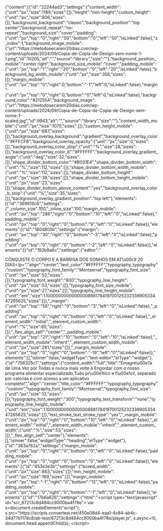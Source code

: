 {"content":[{"id":"22244ad3","settings":{"content_width":{"unit":"px","size":1189,"sizes":[]},"height":"min-height","custom_height":{"unit":"px","size":806,"sizes":[]},"background_background":"classic","background_position":"top center","background_repeat":"no-repeat","background_size":"cover","padding":{"unit":"px","top":"0","right":"50","bottom":"0","left":"50","isLinked":false},"z_index":1,"background_image_mobile":{"url":"https:\/\/metodosecarem20dias.com\/wp-content\/uploads\/2024\/09\/Copia-de-Copia-de-Design-sem-nome-1-1.png","id":10205,"alt":"","source":"library","size":""},"background_position_mobile":"center right","background_size_mobile":"cover","padding_mobile":{"unit":"px","top":"1","right":"20","bottom":"0","left":"20","isLinked":false},"background_bg_width_mobile":{"unit":"px","size":356,"sizes":[]},"margin_mobile":{"unit":"px","top":"0","right":0,"bottom":"-1","left":0,"isLinked":false},"margin":{"unit":"px","top":"0","right":0,"bottom":"0","left":0,"isLinked":false},"background_color":"#21255A","background_image":{"url":"https:\/\/metodosecarem20dias.com\/wp-content\/uploads\/2024\/09\/Copia-de-Copia-de-Copia-de-Design-sem-nome-1-scaled.jpg","id":9943,"alt":"","source":"library","size":""},"content_width_mobile":{"unit":"px","size":1070,"sizes":[]},"custom_height_mobile":{"unit":"px","size":687,"sizes":[]},"background_overlay_background":"gradient","background_overlay_color":"#FFFCFB","background_overlay_opacity":{"unit":"px","size":0,"sizes":[]},"background_overlay_color_stop":{"unit":"%","size":28,"sizes":[]},"background_overlay_color_b":"#FFFFFF","background_overlay_gradient_angle":{"unit":"deg","size":32,"sizes":[]},"shape_divider_bottom_color":"#B031E4","shape_divider_bottom_width":{"unit":"%","size":112,"sizes":[]},"shape_divider_bottom_width_mobile":{"unit":"%","size":112,"sizes":[]},"shape_divider_bottom_height":{"unit":"px","size":39,"sizes":[]},"shape_divider_bottom_height_mobile":{"unit":"px","size":23,"sizes":[]},"shape_divider_bottom_above_content":"yes","background_overlay_color_b_stop":{"unit":"%","size":35,"sizes":[]},"background_overlay_gradient_position":"top left"},"elements":[{"id":"369619c6","settings":{"_column_size":100,"_inline_size":100,"margin_mobile":{"unit":"px","top":"286","right":"0","bottom":"10","left":"0","isLinked":false},"padding_mobile":{"unit":"px","top":"0","right":"0","bottom":"9","left":"0","isLinked":false}},"elements":[{"id":"180d805b","settings":{"margin":{"unit":"px","top":"30","right":"0","bottom":"-3","left":"0","isLinked":false},"padding":{"unit":"px","top":"0","right":"0","bottom":"-2","left":"0","isLinked":false}},"elements":[{"id":"193b9a6c","settings":{"editor":"<p>CONQUISTE O CORPO E A BARRIGA DOS SONHOS EM AT\u00c9 20 DIAS<\/p>","align":"center","text_color":"#FFFFFF","typography_typography":"custom","typography_font_family":"Montserrat","typography_font_size":{"unit":"px","size":52,"sizes":[]},"typography_font_weight":"800","typography_line_height":{"unit":"px","size":53,"sizes":[]},"typography_font_size_mobile":{"unit":"px","size":27,"sizes":[]},"typography_line_height_mobile":{"unit":"em","size":1.100000000000000088817841970012523233890533447265625,"sizes":[]},"_margin":{"unit":"px","top":"56","right":"0","bottom":"3","left":"0","isLinked":false},"_padding":{"unit":"px","top":"0","right":"0","bottom":"0","left":"0","isLinked":false},"_element_width":"initial","_element_custom_width":{"unit":"%","size":65,"sizes":[]},"_flex_align_self":"center","_padding_mobile":{"unit":"px","top":"21","right":"10","bottom":"0","left":"10","isLinked":false},"_element_width_mobile":"inherit","_element_custom_width_mobile":{"unit":"px","size":281,"sizes":[]},"_margin_mobile":{"unit":"px","top":"0","right":"0","bottom":"-19","left":"0","isLinked":false}},"elements":[],"isInner":false,"widgetType":"text-editor","elType":"widget"},{"id":"756325c1","settings":{"content_width":"full","title":"Emagre\u00e7a de Uma Vez por Todas e nunca mais volte a Engordar com o nosso programa alimentar especializado,Tudo pr\u00e1tico e f\u00e1cil, separado por calorias e com acesso a um aplicativo completo!","align":"center","title_color":"#FFFFFF","typography_typography":"custom","typography_font_family":"Montserrat","typography_font_size":{"unit":"px","size":13,"sizes":[]},"typography_font_weight":"300","typography_text_transform":"none","typography_line_height_mobile":{"unit":"em","size":1.100000000000000088817841970012523233890533447265625,"sizes":[]},"text_stroke_text_stroke_type":"yes","_margin_mobile":{"unit":"px","top":"0","right":"0","bottom":"10","left":"0","isLinked":false},"_element_width":"initial","_element_width_mobile":"inherit","_element_custom_width":{"unit":"%","size":53,"sizes":[]},"_flex_align_self":"center"},"elements":[],"isInner":false,"widgetType":"heading","elType":"widget"},{"id":"363a762a","settings":{"margin_mobile":{"unit":"px","top":"0","right":"0","bottom":"0","left":"0","isLinked":false},"padding_mobile":{"unit":"px","top":"0","right":"0","bottom":"0","left":"0","isLinked":false}},"elements":[{"id":"453e3e3b","settings":{"boxed_width":{"unit":"px","size":663,"sizes":[]},"min_height_mobile":{"unit":"px","size":169,"sizes":[]},"margin_mobile":{"unit":"px","top":"-1","right":"0","bottom":"12","left":"0","isLinked":false},"padding_mobile":{"unit":"px","top":"0","right":"0","bottom":"-1","left":"0","isLinked":false}},"elements":[{"id":"17b6a626","settings":{"html":"<script type=\"text\/javascript\" id=\"scr_67213c8d484cc9000ba4f78e\"> var s=document.createElement(\"script\"); s.src=\"https:\/\/scripts.converteai.net\/450e08d4-eaa1-4c84-ab4c-34d77b117dc8\/ab-test\/67213c8d484cc9000ba4f78e\/player.js\", s.async=!0, document.head.appendChild(s); <\/script> <style> .elementor-element:has(#smartplayer) { width: 100%; } <\/style>\r\n\r\n<script type=\"text\/javascript\">\r\ndocument.addEventListener(\"DOMContentLoaded\", function() {\r\n\/\/ adicione as informa\u00e7\u00f5es dos v\u00eddeos abaixo\r\nconst vturbVideos = [\r\n{videoId: \"67213947317fe0000b637dc4\", utm: \"utm_content=autoplay1\"},\r\n{videoId: \"6721394637fc83000b697304\", utm: \"utm_content=autoplay2\"},\r\n{videoId: \"67213944ee8801000b9017d0\", utm: \"utm_content=autoplay3\"},\r\n{videoId: \"672139426efe76000b47cb11\", utm: \"utm_content=autoplay4\"},\r\n{videoId: \"6721393d8e1de7000cbae616\", utm: \"utm_content=autoplay5\"},\r\n];\r\nlet attempts = 0;\r\nlet startWatchVideoProgress = function() {\r\nif (\r\ntypeof smartplayer === \"undefined\" ||\r\n!(smartplayer.instances && smartplayer.instances.length)\r\n) {\r\nif (attempts >= 10) return;\r\nattempts += 1;\r\nreturn setTimeout(function() {\r\nstartWatchVideoProgress();\r\n}, 1000);\r\n}\r\nconsole.log(\"teste a\/b script loaded\");\r\nconst buttonLinks = document.querySelectorAll(\"a\");\r\nvturbVideos.forEach((video) => {\r\nif (smartplayer.instances[0].analytics.player.options.id == video.videoId) {\r\nutmPrefix = window.location.search ? '&' : '?';\r\nconst queryString = window.location.search.replace(\"utm_source=FB\", \"\") + utmPrefix + video.utm;\r\nbuttonLinks.forEach((buttonLink) => {\r\nif (buttonLink.href.startsWith('http') && !buttonLink.href.includes('#')) {\r\nif (buttonLink.href.includes('?')) {\r\nbuttonLink.href += queryString.replace(\"?\", \"&\");\r\n} else {\r\nbuttonLink.href += queryString;\r\n}\r\n}\r\n});\r\n}\r\n});\r\n};\r\nstartWatchVideoProgress();\r\n});\r\n<\/script>","_margin_mobile":{"unit":"px","top":"0","right":"0","bottom":"0","left":"0","isLinked":false},"_border_border":"solid","_border_width":{"unit":"px","top":"2","right":"2","bottom":"2","left":"2","isLinked":true},"_border_color":"#AA48BD","_border_radius":{"unit":"px","top":"2","right":"2","bottom":"2","left":"2","isLinked":true}},"elements":[],"isInner":false,"widgetType":"html","elType":"widget"}],"isInner":true,"elType":"container"}],"isInner":true,"elType":"container"}],"isInner":false,"elType":"container"},{"id":"fe53ff5","settings":{"boxed_width":{"unit":"px","size":804,"sizes":[]},"margin":{"unit":"px","top":"-11","right":"0","bottom":"14","left":"0","isLinked":false},"margin_mobile":{"unit":"px","top":"0","right":"0","bottom":"0","left":"0","isLinked":false},"padding_mobile":{"unit":"px","top":"0","right":"0","bottom":"0","left":"0","isLinked":false}},"elements":[{"id":"1a1761f1","settings":{"margin_mobile":{"unit":"px","top":"0","right":"0","bottom":"0","left":"0","isLinked":false},"padding_mobile":{"unit":"px","top":"0","right":"0","bottom":"0","left":"0","isLinked":false}},"elements":[{"id":"236ada79","settings":{"text":"SIM, EU QUERO EMAGRECER E PERDER GORDURA LOCALIZADA!","align":"justify","size":"lg","typography_typography":"custom","typography_font_family":"Montserrat","typography_font_size":{"unit":"px","size":18,"sizes":[]},"typography_font_weight":"600","typography_text_transform":"uppercase","typography_letter_spacing":{"unit":"px","size":2.29999999999999982236431605997495353221893310546875,"sizes":[]},"button_text_color":"#FFFFFF","background_background":"gradient","background_color":"#652394","background_color_b":"#9428D3","background_gradient_angle":{"unit":"deg","size":133,"sizes":[]},"pa_condition_repeater":[],"link":{"url":"#nail0102","is_external":"","nofollow":"","custom_attributes":""},"typography_font_size_mobile":{"unit":"px","size":14,"sizes":[]},"background_gradient_angle_mobile":{"unit":"deg","size":234},"text_padding_mobile":{"unit":"px","top":"21","right":"14","bottom":"21","left":"14","isLinked":false},"_margin_mobile":{"unit":"px","top":"9","right":"0","bottom":"0","left":"0","isLinked":false},"_padding_mobile":{"unit":"px","top":"0","right":"0","bottom":"0","left":"0","isLinked":false},"typography_line_height":{"unit":"px","size":20,"sizes":[]},"_element_width":"initial","_element_custom_width":{"unit":"%","size":82,"sizes":[]},"_flex_align_self":"center","_element_width_mobile":"inherit"},"elements":[],"isInner":false,"widgetType":"button","elType":"widget"},{"id":"63bf6828","settings":{"content_width":"full","image":{"url":"https:\/\/metodosecarem20dias.com\/wp-content\/uploads\/2024\/09\/Compra-2.png","id":10391,"size":"","alt":"","source":"library"},"width":{"unit":"%","size":37,"sizes":[]},"width_mobile":{"unit":"%","size":66,"sizes":[]},"_margin_mobile":{"unit":"px","top":"-13","right":"0","bottom":"-1","left":"0","isLinked":false}},"elements":[],"isInner":false,"widgetType":"image","elType":"widget"}],"isInner":true,"elType":"container"}],"isInner":false,"elType":"container"}],"isInner":false,"elType":"column"}],"isInner":false,"elType":"section"},{"id":"68f76bac","settings":{"background_background":"classic","background_color":"#F3F2F2","hover_parallax":[{"layer_position_vr":{"unit":"%","size":30},"layer_position_hr":{"unit":"%","size":40},"_id":"da0341e"},{"layer_position_vr":{"unit":"%","size":60},"layer_position_hr":{"unit":"%","size":20},"_id":"f69e274"}],"padding":{"unit":"px","top":"35","right":"0","bottom":"18","left":"0","isLinked":false},"pa_condition_repeater":[],"layout":"full_width"},"elements":[{"id":"49ef3032","settings":{"_column_size":100,"_inline_size":null,"pa_condition_repeater":[],"margin":{"unit":"px","top":"0","right":"0","bottom":"0","left":"0","isLinked":false},"padding":{"unit":"px","top":"0","right":"0","bottom":"0","left":"0","isLinked":false}},"elements":[{"id":"338f72c1","settings":[],"elements":[{"id":"1e4f6257","settings":{"editor":"<p><span style=\"color: #333333;\">Veja<span style=\"font-weight: 400;\"> o que aconteceu na vida dessas mulheres <\/span><\/span><span style=\"color: #ff6f00;\"><b>Depois de Come\u00e7ar o Desafio dos 20 Dias<\/b><\/span><\/p>","align":"center","text_color":"#4E4141","typography_typography":"custom","typography_font_family":"Montserrat","typography_font_size":{"unit":"px","size":35,"sizes":[]},"typography_font_weight":"700","pa_condition_repeater":[],"typography_font_size_mobile":{"unit":"px","size":23,"sizes":[]},"typography_text_transform":"uppercase","typography_line_height":{"unit":"px","size":45,"sizes":[]},"typography_line_height_mobile":{"unit":"em","size":1.399999999999999911182158029987476766109466552734375,"sizes":[]},"typography_letter_spacing":{"unit":"px","size":-0.1000000000000000055511151231257827021181583404541015625,"sizes":[]},"content_width":"full","_element_width":"initial","_element_custom_width":{"unit":"%","size":92,"sizes":[]},"_flex_align_self":"center"},"elements":[],"isInner":false,"widgetType":"text-editor","elType":"widget"}],"isInner":false,"elType":"container"},{"id":"2e1c294a","settings":{"carousel":[{"id":10307,"url":"https:\/\/metodosecarem20dias.com\/wp-content\/uploads\/2024\/09\/5-1.png"},{"id":10308,"url":"https:\/\/metodosecarem20dias.com\/wp-content\/uploads\/2024\/09\/6-1.png"},{"id":10309,"url":"https:\/\/metodosecarem20dias.com\/wp-content\/uploads\/2024\/09\/3-2.png"},{"id":10310,"url":"https:\/\/metodosecarem20dias.com\/wp-content\/uploads\/2024\/09\/4.png"},{"id":10311,"url":"https:\/\/metodosecarem20dias.com\/wp-content\/uploads\/2024\/09\/1-1.png"},{"id":10312,"url":"https:\/\/metodosecarem20dias.com\/wp-content\/uploads\/2024\/09\/2-1.png"}],"thumbnail_size":"full","slides_to_show":"4","slides_to_scroll":"1","autoplay_speed":0,"speed":10000,"image_border_border":"none","image_border_width":{"unit":"px","top":"0","right":"0","bottom":"0","left":"0","isLinked":true},"image_border_color":"#F4C77000","image_border_radius":{"unit":"px","top":"0","right":"0","bottom":"0","left":"0","isLinked":true},"pa_condition_repeater":[],"dots_size_mobile":{"unit":"px","size":3,"sizes":[]},"arrows_size":{"unit":"px","size":0,"sizes":[]},"arrows_size_mobile":{"unit":"px","size":27,"sizes":[]},"arrows_color":"#5A4E4E","dots_position":"inside","dots_color":"#2C1F1F","image_spacing_custom":{"unit":"px","size":0,"sizes":[]},"_margin_mobile":{"unit":"px","top":"-28","right":"0","bottom":"0","left":"0","isLinked":false}},"elements":[],"isInner":false,"widgetType":"image-carousel","elType":"widget"}],"isInner":false,"elType":"column"}],"isInner":false,"elType":"section"},{"id":"51aba598","settings":{"content_width":{"unit":"px","size":1354,"sizes":[]},"background_background":"classic","background_color":"#FFFFFF","padding":{"unit":"px","top":"40","right":"0","bottom":"40","left":"0","isLinked":false},"pa_condition_repeater":[],"hover_parallax":[{"layer_position_vr":{"unit":"%","size":30},"layer_position_hr":{"unit":"%","size":40},"_id":"5e1eb67"},{"layer_position_vr":{"unit":"%","size":60},"layer_position_hr":{"unit":"%","size":20},"_id":"bbd2a9e"}]},"elements":[{"id":"495d87b5","settings":{"_column_size":100,"_inline_size":null,"pa_condition_repeater":[]},"elements":[{"id":"7ec2822e","settings":{"structure":"20","pa_condition_repeater":[],"layout":"full_width","content_width":{"unit":"px","size":1433,"sizes":[]},"hover_parallax":[{"layer_position_vr":{"unit":"%","size":30},"layer_position_hr":{"unit":"%","size":40},"_id":"7573993"},{"layer_position_vr":{"unit":"%","size":60},"layer_position_hr":{"unit":"%","size":20},"_id":"16fbbec"}]},"elements":[{"id":"28184085","settings":{"_column_size":50,"_inline_size":null,"pa_condition_repeater":[]},"elements":[{"id":"b91b42f","settings":{"image":{"id":9987,"url":"https:\/\/metodosecarem20dias.com\/wp-content\/uploads\/2024\/09\/Design-sem-nome-3-1.png"},"pa_condition_repeater":[],"_margin":{"unit":"px","top":"-24","right":"-24","bottom":"-24","left":"-24","isLinked":true},"_padding":{"unit":"px","top":"-8","right":"-8","bottom":"-8","left":"-8","isLinked":true}},"elements":[],"isInner":false,"widgetType":"image","elType":"widget"}],"isInner":true,"elType":"column"},{"id":"1bc08fa6","settings":{"_column_size":50,"_inline_size":null,"pa_condition_repeater":[]},"elements":[{"id":"20a8b15f","settings":{"editor":"<p><strong>Voc\u00ea vai receber o melhor<\/strong> aplicativo para facilitar a sua dieta!<\/p>","typography_typography":"custom","typography_font_family":"Montserrat","typography_font_size":{"unit":"px","size":34,"sizes":[]},"typography_font_weight":"400","typography_line_height":{"unit":"em","size":1.3000000000000000444089209850062616169452667236328125,"sizes":[]},"__globals__":{"text_color":""},"pa_condition_repeater":[],"text_color":"#3F3A3A","_element_width":"initial","_element_custom_width":{"unit":"%","size":97,"sizes":[]},"align_mobile":"center","typography_font_size_mobile":{"unit":"px","size":27,"sizes":[]}},"elements":[],"isInner":false,"widgetType":"text-editor","elType":"widget"},{"id":"2d49cb4a","settings":{"image":{"id":9988,"url":"https:\/\/metodosecarem20dias.com\/wp-content\/uploads\/2024\/09\/1.png"},"title_text":"Receitas Pr\u00e1ticas!","description_text":"Receitas Pr\u00e1ticas e f\u00e1ceis de fazer, s\u00e3o mais de 500 Op\u00e7\u00f5es low carb e detox, como: P\u00e3es, Bolos, Doces, Sobremesas, Salgados, Sopas, Shots Matinais, Sucos e Shakes, Marmitas Fit e Muito Mais;","position":"left","image_size":{"unit":"%","size":20,"sizes":[]},"text_align":"left","content_vertical_alignment":"middle","title_typography_typography":"custom","title_typography_font_family":"Montserrat","title_typography_font_size":{"unit":"px","size":26,"sizes":[]},"title_typography_font_weight":"bold","description_color":"#3F3B3B","description_typography_typography":"custom","description_typography_font_family":"Montserrat","description_typography_font_size":{"unit":"px","size":16,"sizes":[]},"description_typography_font_weight":"500","_animation":"fadeInRight","__globals__":{"title_color":""},"pa_condition_repeater":[],"image_space":{"unit":"px","size":19,"sizes":[]},"title_bottom_space":{"unit":"px","size":10,"sizes":[]},"title_color":"#1C9953","_padding":{"unit":"px","top":"0","right":"0","bottom":"17","left":"0","isLinked":false},"_element_width":"initial","_element_custom_width":{"unit":"%","size":79,"sizes":[]},"text_align_mobile":"center","image_size_mobile":{"unit":"%","size":37,"sizes":[]},"title_typography_text_transform":"uppercase","_padding_mobile":{"unit":"px","top":"0","right":"14","bottom":"23","left":"14","isLinked":false},"_element_width_mobile":"inherit"},"elements":[],"isInner":false,"widgetType":"image-box","elType":"widget"},{"id":"1e90579c","settings":{"image":{"id":9989,"url":"https:\/\/metodosecarem20dias.com\/wp-content\/uploads\/2024\/09\/2.png"},"title_text":"Exerc\u00edcios Funcionais!","description_text":"Dentro do nosso aplicativo temos mais de 80 Exerc\u00edcios em V\u00eddeos Aulas para diversas ocasi\u00f5es como fazer na academia sem personal ou em casa, s\u00e3o exerc\u00edcios para: Gestantes, Alongamentos, Mobilidade, Gl\u00fateos, Superiores e Inferiores, Perna, Coxa e muito Mais;","position":"left","image_size":{"unit":"%","size":20,"sizes":[]},"text_align":"left","content_vertical_alignment":"middle","title_typography_typography":"custom","title_typography_font_family":"Montserrat","title_typography_font_size":{"unit":"px","size":26,"sizes":[]},"title_typography_font_weight":"bold","description_color":"#3F3B3B","description_typography_typography":"custom","description_typography_font_family":"Montserrat","description_typography_font_size":{"unit":"px","size":16,"sizes":[]},"description_typography_font_weight":"500","_animation":"fadeInRight","__globals__":{"title_color":""},"pa_condition_repeater":[],"image_space":{"unit":"px","size":19,"sizes":[]},"title_bottom_space":{"unit":"px","size":10,"sizes":[]},"title_color":"#1C9953","_padding":{"unit":"px","top":"0","right":"0","bottom":"17","left":"0","isLinked":false},"_element_width":"initial","_element_custom_width":{"unit":"%","size":79,"sizes":[]},"text_align_mobile":"center","image_size_mobile":{"unit":"%","size":37,"sizes":[]},"title_typography_text_transform":"uppercase","_padding_mobile":{"unit":"px","top":"0","right":"14","bottom":"23","left":"14","isLinked":false},"_element_width_mobile":"inherit"},"elements":[],"isInner":false,"widgetType":"image-box","elType":"widget"},{"id":"1264ba7e","settings":{"image":{"id":9990,"url":"https:\/\/metodosecarem20dias.com\/wp-content\/uploads\/2024\/09\/3.png"},"title_text":"Planos Alimentares!","description_text":"Temos diversas op\u00e7\u00f5es de planos alimentares para diversas ocasi\u00f5es e necessidades, tudo bem facilitado somando calorias e quantidades, Reeduca\u00e7\u00e3o Alimentar Balanceada, Ditea 1200 e 1500 Kcal, Dieta do Ovo e muito mais;","position":"left","image_size":{"unit":"%","size":20,"sizes":[]},"text_align":"left","content_vertical_alignment":"middle","title_typography_typography":"custom","title_typography_font_family":"Montserrat","title_typography_font_size":{"unit":"px","size":26,"sizes":[]},"title_typography_font_weight":"bold","description_color":"#3F3B3B","description_typography_typography":"custom","description_typography_font_family":"Montserrat","description_typography_font_size":{"unit":"px","size":16,"sizes":[]},"description_typography_font_weight":"500","_animation":"fadeInRight","__globals__":{"title_color":""},"pa_condition_repeater":[],"image_space":{"unit":"px","size":19,"sizes":[]},"title_bottom_space":{"unit":"px","size":10,"sizes":[]},"title_color":"#1C9953","_padding":{"unit":"px","top":"0","right":"0","bottom":"17","left":"0","isLinked":false},"_element_width":"initial","_element_custom_width":{"unit":"%","size":79,"sizes":[]},"text_align_mobile":"center","image_size_mobile":{"unit":"%","size":37,"sizes":[]},"title_typography_text_transform":"uppercase","_padding_mobile":{"unit":"px","top":"0","right":"14","bottom":"23","left":"14","isLinked":false},"_element_width_mobile":"inherit"},"elements":[],"isInner":false,"widgetType":"image-box","elType":"widget"}],"isInner":true,"elType":"column"}],"isInner":true,"elType":"section"}],"isInner":false,"elType":"column"}],"isInner":false,"elType":"section"},{"id":"66b337e2","settings":{"flex_direction":"column","background_background":"classic","background_color":"#361349","padding":{"unit":"px","top":"20","right":"20","bottom":"20","left":"20","isLinked":true},"hover_parallax":[{"layer_position_vr":{"unit":"%","size":30},"layer_position_hr":{"unit":"%","size":40},"_id":"d0bdd00"},{"layer_position_vr":{"unit":"%","size":60},"layer_position_hr":{"unit":"%","size":20},"_id":"a3a3c85"}]},"elements":[{"id":"328d59c4","settings":{"align":"center","text_color":"#FFFFFF","typography_typography":"custom","typography_font_family":"Montserrat","typography_font_size":{"unit":"px","size":49,"sizes":[]},"typography_font_weight":"400","_margin":{"unit":"px","top":"0","right":"0","bottom":"-20","left":"0","isLinked":false},"pa_condition_repeater":[],"editor":"<p><strong>AINDA TEM MAIS!<\/strong><\/p>","typography_font_size_mobile":{"unit":"px","size":26,"sizes":[]},"content_width":"full"},"elements":[],"isInner":false,"widgetType":"text-editor","elType":"widget"}],"isInner":false,"elType":"container"},{"id":"61326323","settings":{"background_background":"classic","background_color":"#FFFFFF","hover_parallax":[{"layer_position_vr":{"unit":"%","size":30,"sizes":[]},"layer_position_hr":{"unit":"%","size":40,"sizes":[]},"_id":"a4a55bc","repeater_bg_image":{"id":12266,"url":"https:\/\/vanessasantoss.com.br\/wp-content\/uploads\/2024\/01\/placeholder-267.png"}},{"layer_position_vr":{"unit":"%","size":60,"sizes":[]},"layer_position_hr":{"unit":"%","size":20,"sizes":[]},"_id":"744cd99","repeater_bg_image":{"id":12267,"url":"https:\/\/vanessasantoss.com.br\/wp-content\/uploads\/2024\/01\/placeholder-268.png"}}],"padding":{"unit":"px","top":"40","right":"0","bottom":"40","left":"0","isLinked":false},"pa_condition_repeater":[],"content_width":{"unit":"px","size":847,"sizes":[]},"padding_mobile":{"unit":"px","top":"46","right":"20","bottom":"41","left":"20","isLinked":false},"bg_image":{"id":12265,"url":"https:\/\/vanessasantoss.com.br\/wp-content\/uploads\/2024\/01\/placeholder-266.png"},"shape_divider_top":"arrow","shape_divider_top_color":"#361349","shape_divider_top_width":{"unit":"%","size":134,"sizes":[]},"shape_divider_top_width_mobile":{"unit":"%","size":300,"sizes":[]},"shape_divider_top_height":{"unit":"px","size":39,"sizes":[]},"shape_divider_top_height_mobile":{"unit":"px","size":26,"sizes":[]}},"elements":[{"id":"24cf2195","settings":{"_column_size":100,"_inline_size":null,"pa_condition_repeater":[]},"elements":[{"id":"95bed08","settings":{"image":{"id":9998,"url":"https:\/\/metodosecarem20dias.com\/wp-content\/uploads\/2024\/09\/Design-sem-nome-1-1.png"},"image_size":"full","pa_condition_repeater":[],"_margin_mobile":{"unit":"px","top":"13","right":"-19","bottom":"8","left":"-19","isLinked":false},"_padding_mobile":{"unit":"px","top":"1","right":"-1","bottom":"1","left":"-1","isLinked":false},"_margin":{"unit":"px","top":"21","right":"0","bottom":"0","left":"0","isLinked":false}},"elements":[],"isInner":false,"widgetType":"image","elType":"widget"},{"id":"45e990df","settings":{"align":"center","text_color":"#3D2B2B","typography_typography":"custom","typography_font_family":"Montserrat","typography_font_size":{"unit":"px","size":18,"sizes":[]},"typography_font_weight":"500","_margin":{"unit":"px","top":"0","right":"0","bottom":"-20","left":"0","isLinked":false},"pa_condition_repeater":[],"editor":"<p data-block-id=\"block-262cfe78-d1c6-4c44-bcdb-785382c03dce\">Al\u00e9m do nosso aplicativo super completo voc\u00ea ainda receber\u00e1 diversas <strong>op\u00e7\u00f5es de Refei\u00e7\u00f5es, Card\u00e1pios, Listas de Compras, Alimentos e Calorias<\/strong> e muito mais, tudo pronto e organizado por calorias, tudo pr\u00e1tico para imprimir e seguir sua dieta mais facilmente.<\/p>","typography_font_size_mobile":{"unit":"px","size":18,"sizes":[]}},"elements":[],"isInner":false,"widgetType":"text-editor","elType":"widget"},{"id":"19e9171f","settings":{"structure":"21","background_background":"gradient","background_color":"#2F1950","background_color_b":"#5F2E7C","background_gradient_angle":{"unit":"deg","size":193,"sizes":[]},"hover_parallax":[{"layer_position_vr":{"unit":"%","size":30},"layer_position_hr":{"unit":"%","size":40},"_id":"82f3340"},{"layer_position_vr":{"unit":"%","size":60},"layer_position_hr":{"unit":"%","size":20},"_id":"aa42150"}],"border_radius":{"unit":"px","top":"10","right":"10","bottom":"10","left":"10","isLinked":true},"box_shadow_box_shadow_type":"yes","box_shadow_box_shadow":{"horizontal":0,"vertical":20,"blur":18,"spread":0,"color":"rgba(0,0,0,0.5)"},"margin":{"unit":"px","top":"20","right":0,"bottom":"0","left":0,"isLinked":false},"pa_condition_repeater":[],"custom_css":"selector{\n    backdrop-filter: blur(15px);\n    -webkit-backdrop-filter: blur(10px);\n}","padding_mobile":{"unit":"px","top":"20","right":"20","bottom":"20","left":"20","isLinked":true},"animation":"fadeInLeft"},"elements":[{"id":"401ba0cb","settings":{"_column_size":33,"_inline_size":null,"background_background":"classic","pa_condition_repeater":[]},"elements":[{"id":"46a11408","settings":{"image":{"id":10363,"url":"https:\/\/metodosecarem20dias.com\/wp-content\/uploads\/2024\/09\/1-1-1.png","alt":"","source":"library","size":""},"pa_condition_repeater":[],"width":{"unit":"%","size":95,"sizes":[]},"width_mobile":{"unit":"%","size":100,"sizes":[]},"_margin_mobile":{"unit":"px","top":"-3","right":"0","bottom":"-4","left":"0","isLinked":false}},"elements":[],"isInner":false,"widgetType":"image","elType":"widget"}],"isInner":true,"elType":"column"},{"id":"241434b5","settings":{"_column_size":66,"_inline_size":null,"padding":{"unit":"px","top":"20","right":"20","bottom":"20","left":"0","isLinked":false},"pa_condition_repeater":[],"content_position":"center","margin_mobile":{"unit":"px","top":"-16","right":"0","bottom":"0","left":"0","isLinked":false}},"elements":[{"id":"5d814b0e","settings":{"editor":"<p>F\u00e1cil e Pr\u00e1tico<\/p>","align":"left","text_color":"#FFFFFF","typography_typography":"custom","typography_font_family":"Montserrat","typography_font_size":{"unit":"px","size":24,"sizes":[]},"typography_font_weight":"800","pa_condition_repeater":[],"_margin":{"unit":"px","top":"0","right":"0","bottom":"-20","left":"0","isLinked":false},"typography_font_size_mobile":{"unit":"px","size":28,"sizes":[]},"align_mobile":"left","_margin_mobile":{"unit":"px","top":"0","right":"0","bottom":"-21","left":"0","isLinked":false}},"elements":[],"isInner":false,"widgetType":"text-editor","elType":"widget"},{"id":"4e6cc40a","settings":{"editor":"<p style=\"text-align: left;\">Diversos planos personalizados para facilitar ainda mais a sua dieta, Caf\u00e9 da manh\u00e3, Almo\u00e7o, Laches da Tarde, Jantar, Ceia e muito mais.<\/p>","align":"left","text_color":"#FFFFFF","typography_typography":"custom","typography_font_family":"Montserrat","typography_font_size":{"unit":"px","size":18,"sizes":[]},"typography_font_weight":"400","pa_condition_repeater":[],"_element_width":"inherit","_element_custom_width":{"unit":"%","size":71,"sizes":[]},"align_mobile":"center"},"elements":[],"isInner":false,"widgetType":"text-editor","elType":"widget"}],"isInner":true,"elType":"column"}],"isInner":true,"elType":"section"},{"id":"706df56c","settings":{"structure":"21","background_background":"gradient","background_color":"#2F1950","background_color_b":"#5F2E7C","background_gradient_angle":{"unit":"deg","size":193,"sizes":[]},"hover_parallax":[{"layer_position_vr":{"unit":"%","size":30},"layer_position_hr":{"unit":"%","size":40},"_id":"82f3340"},{"layer_position_vr":{"unit":"%","size":60},"layer_position_hr":{"unit":"%","size":20},"_id":"aa42150"}],"border_radius":{"unit":"px","top":"10","right":"10","bottom":"10","left":"10","isLinked":true},"box_shadow_box_shadow_type":"yes","box_shadow_box_shadow":{"horizontal":0,"vertical":20,"blur":18,"spread":0,"color":"rgba(0,0,0,0.5)"},"margin":{"unit":"px","top":"20","right":0,"bottom":"0","left":0,"isLinked":false},"pa_condition_repeater":[],"custom_css":"selector{\n    backdrop-filter: blur(15px);\n    -webkit-backdrop-filter: blur(10px);\n}","padding_mobile":{"unit":"px","top":"20","right":"20","bottom":"20","left":"20","isLinked":true},"animation":"fadeInLeft"},"elements":[{"id":"ba200fb","settings":{"_column_size":33,"_inline_size":null,"background_background":"classic","pa_condition_repeater":[]},"elements":[{"id":"5e75f281","settings":{"image":{"id":10362,"url":"https:\/\/metodosecarem20dias.com\/wp-content\/uploads\/2024\/09\/2-1-1.png","alt":"","source":"library","size":""},"pa_condition_repeater":[],"width":{"unit":"%","size":95,"sizes":[]},"width_mobile":{"unit":"%","size":100,"sizes":[]},"_margin_mobile":{"unit":"px","top":"-19","right":"0","bottom":"-33","left":"0","isLinked":false}},"elements":[],"isInner":false,"widgetType":"image","elType":"widget"}],"isInner":true,"elType":"column"},{"id":"4e13e0e9","settings":{"_column_size":66,"_inline_size":null,"padding":{"unit":"px","top":"20","right":"20","bottom":"20","left":"0","isLinked":false},"pa_condition_repeater":[],"content_position":"center"},"elements":[{"id":"1d5408c6","settings":{"editor":"<p>Completo e Divertido<\/p>","align":"left","text_color":"#FFFFFF","typography_typography":"custom","typography_font_family":"Montserrat","typography_font_size":{"unit":"px","size":24,"sizes":[]},"typography_font_weight":"800","pa_condition_repeater":[],"_margin":{"unit":"px","top":"0","right":"0","bottom":"-20","left":"0","isLinked":false},"typography_font_size_mobile":{"unit":"px","size":24,"sizes":[]},"align_mobile":"left","_margin_mobile":{"unit":"px","top":"6","right":"0","bottom":"-21","left":"0","isLinked":false}},"elements":[],"isInner":false,"widgetType":"text-editor","elType":"widget"},{"id":"62423ea2","settings":{"editor":"<p style=\"text-align: left;\">Voc\u00ea n\u00e3o precisa mais ter dificuldade para seguir uma dieta, basta imprimir os planos alimentares e colar na porta da geladeira ou deixar em algum lugar f\u00e1cil, assim voc\u00ea nunca vai perder o foco.<\/p>","align":"left","text_color":"#FFFFFF","typography_typography":"custom","typography_font_family":"Montserrat","typography_font_size":{"unit":"px","size":18,"sizes":[]},"typography_font_weight":"400","pa_condition_repeater":[],"align_mobile":"center","_element_width":"inherit","_element_custom_width":{"unit":"%","size":71,"sizes":[]}},"elements":[],"isInner":false,"widgetType":"text-editor","elType":"widget"}],"isInner":true,"elType":"column"}],"isInner":true,"elType":"section"}],"isInner":false,"elType":"column"}],"isInner":false,"elType":"section"},{"id":"41dcc3e0","settings":{"background_background":"gradient","background_color":"#2F1950","padding":{"unit":"px","top":"60","right":"0","bottom":"60","left":"0","isLinked":false},"pa_condition_repeater":[],"hover_parallax":[{"layer_position_vr":{"unit":"%","size":30},"layer_position_hr":{"unit":"%","size":40},"_id":"ab4255f"},{"layer_position_vr":{"unit":"%","size":60},"layer_position_hr":{"unit":"%","size":20},"_id":"ad5c0b7"}],"background_color_b":"#5F2E7C","background_overlay_background":"gradient","background_overlay_color":"#FAE0E000","background_overlay_color_stop":{"unit":"%","size":51,"sizes":[]},"background_overlay_color_b":"#5F2E7C","background_overlay_color_b_stop":{"unit":"%","size":67,"sizes":[]},"background_overlay_gradient_angle":{"unit":"deg","size":169,"sizes":[]},"background_overlay_opacity":{"unit":"px","size":1,"sizes":[]},"padding_mobile":{"unit":"px","top":"60","right":"0","bottom":"25","left":"0","isLinked":false}},"elements":[{"id":"78c40157","settings":{"_column_size":100,"_inline_size":null,"pa_condition_repeater":[]},"elements":[{"id":"107b2289","settings":{"structure":"20","pa_condition_repeater":[],"hover_parallax":[{"layer_position_vr":{"unit":"%","size":30},"layer_position_hr":{"unit":"%","size":40},"_id":"efbae5a"},{"layer_position_vr":{"unit":"%","size":60},"layer_position_hr":{"unit":"%","size":20},"_id":"bc6a554"}]},"elements":[{"id":"33a96a4","settings":{"_column_size":50,"_inline_size":null,"pa_condition_repeater":[]},"elements":[{"id":"2f51568a","settings":{"editor":"<p>COMO FUNCIONA<\/p>","typography_typography":"custom","typography_font_family":"Montserrat","typography_font_size":{"unit":"px","size":16,"sizes":[]},"typography_font_weight":"400","typography_text_transform":"uppercase","typography_letter_spacing":{"unit":"px","size":2.5,"sizes":[]},"_margin":{"unit":"px","top":"0","right":"0","bottom":"-20","left":"0","isLinked":false},"pa_condition_repeater":[],"align":"left","__globals__":{"text_color":""},"text_color":"#E2BFBF"},"elements":[],"isInner":false,"widgetType":"text-editor","elType":"widget"},{"id":"5514097f","settings":{"editor":"<p>Durante os pr\u00f3ximos 7 dias voc\u00ea ter\u00e1 acesso ao passo a passo completo capaz de eliminar toda gordura indesejada, <b>mudando seus h\u00e1bitos mentais<\/b><\/p>","align":"left","text_color":"#FFFFFF","typography_typography":"custom","typography_font_family":"Montserrat","typography_font_size":{"unit":"px","size":34,"sizes":[]},"typography_font_weight":"400","typography_line_height":{"unit":"em","size":1.100000000000000088817841970012523233890533447265625,"sizes":[]},"_margin":{"unit":"px","top":"0","right":"0","bottom":"-20","left":"0","isLinked":false},"pa_condition_repeater":[]},"elements":[],"isInner":false,"widgetType":"text-editor","elType":"widget"},{"id":"29ccdc0f","settings":{"editor":"<p>Ap\u00f3s seguir o cronograma de 7 dias voc\u00ea ir\u00e1:<\/p>","align":"left","text_color":"#FFFFFF","typography_typography":"custom","typography_font_family":"Montserrat","typography_font_size":{"unit":"px","size":18,"sizes":[]},"typography_font_weight":"400","pa_condition_repeater":[],"_margin":{"unit":"px","top":"0","right":"0","bottom":"-20","left":"0","isLinked":false},"typography_font_size_mobile":{"unit":"px","size":15,"sizes":[]}},"elements":[],"isInner":false,"widgetType":"text-editor","elType":"widget"},{"id":"3ec541e3","settings":{"icon_list":[{"text":"Livrar-se da gordura que te incomoda","selected_icon":{"value":"fas fa-check-square","library":"fa-solid"},"_id":"feb571b"},{"text":"Treinar sua mente para n\u00e3o sentir fome excessiva","selected_icon":{"value":"fas fa-check-square","library":"fa-solid"},"_id":"3748102"},{"text":"Aumentar a saciedade","selected_icon":{"value":"fas fa-check-square","library":"fa-solid"},"_id":"8459964"},{"text":"Comer comidas gostosas sem culpa","selected_icon":{"value":"fas fa-check-square","library":"fa-solid"},"_id":"25beb38"},{"text":"Nunca mais sofrer com o efeito rebote","selected_icon":{"value":"fas fa-check-square","library":"fa-solid"},"_id":"aa6c405"}],"space_between":{"unit":"px","size":7,"sizes":[]},"icon_color":"#D0FF05","icon_size":{"unit":"px","size":20,"sizes":[]},"text_indent":{"unit":"px","size":3,"sizes":[]},"icon_typography_typography":"custom","icon_typography_font_family":"Montserrat","icon_typography_font_size":{"unit":"px","size":18,"sizes":[]},"icon_typography_font_weight":"bold","text_color":"#FFFFFF","_padding":{"unit":"px","top":"0","right":"0","bottom":"0","left":"0","isLinked":false},"pa_condition_repeater":[],"_padding_mobile":{"unit":"px","top":"0","right":"0","bottom":"0","left":"0","isLinked":true},"icon_align":"left"},"elements":[],"isInner":false,"widgetType":"icon-list","elType":"widget"},{"id":"4bdbaf8c","settings":{"editor":"<p>Se ao final dos 7 dias, voc\u00ea seguir corretamente o cronograma e mesmo assim n\u00e3o tiver resultados expressivos <b>devolvemos TODO seu investimento sem burocracia.<\/b><\/p>","align":"left","text_color":"#FFFFFF","typography_typography":"custom","typography_font_family":"Montserrat","typography_font_size":{"unit":"px","size":18,"sizes":[]},"typography_font_weight":"400","pa_condition_repeater":[],"_margin":{"unit":"px","top":"0","right":"0","bottom":"-20","left":"0","isLinked":false},"_padding":{"unit":"px","top":"20","right":"20","bottom":"01","left":"20","isLinked":false},"_background_background":"classic","_background_color":"#972B35","_background_color_b":"#1D2A3D","_background_gradient_angle":{"unit":"deg","size":135,"sizes":[]},"_border_radius":{"unit":"px","top":"10","right":"10","bottom":"10","left":"10","isLinked":true}},"elements":[],"isInner":false,"widgetType":"text-editor","elType":"widget"},{"id":"4b2a6b11","settings":{"text":"SIM, EU QUERO EMAGRECER E PERDER GORDURA LOCALIZADA!","align":"justify","size":"lg","typography_typography":"custom","typography_font_family":"Montserrat","typography_font_size":{"unit":"px","size":18,"sizes":[]},"typography_font_weight":"600","typography_text_transform":"uppercase","typography_letter_spacing":{"unit":"px","size":2.29999999999999982236431605997495353221893310546875,"sizes":[]},"button_text_color":"#FFFFFF","background_background":"gradient","background_color":"#8A42BE","background_color_b":"#9428D3","background_gradient_angle":{"unit":"deg","size":133,"sizes":[]},"pa_condition_repeater":[],"link":{"url":"#nail0102","is_external":"","nofollow":"","custom_attributes":""},"typography_font_size_mobile":{"unit":"px","size":14,"sizes":[]},"background_gradient_angle_mobile":{"unit":"deg","size":234},"text_padding_mobile":{"unit":"px","top":"21","right":"21","bottom":"21","left":"21","isLinked":false},"_margin_mobile":{"unit":"px","top":"9","right":"0","bottom":"0","left":"0","isLinked":false},"_padding_mobile":{"unit":"px","top":"0","right":"0","bottom":"0","left":"0","isLinked":false},"typography_line_height":{"unit":"px","size":20,"sizes":[]},"_element_width":"initial","_element_custom_width":{"unit":"%","size":100,"sizes":[]},"_flex_align_self":"center","_element_width_mobile":"inherit","border_radius_mobile":{"unit":"px","top":"20","right":"20","bottom":"20","left":"20","isLinked":true},"content_width":"full"},"elements":[],"isInner":false,"widgetType":"button","elType":"widget"},{"id":"5b773d1b","settings":[],"elements":[{"id":"3cfb003a","settings":{"content_width":"full","image":{"url":"https:\/\/metodosecarem20dias.com\/wp-content\/uploads\/2024\/09\/Compra-1.png","id":10389,"size":"","alt":"","source":"library"},"width":{"unit":"%","size":42,"sizes":[]},"width_mobile":{"unit":"%","size":65,"sizes":[]},"_margin_mobile":{"unit":"px","top":"-6","right":"0","bottom":"0","left":"0","isLinked":false}},"elements":[],"isInner":false,"widgetType":"image","elType":"widget"}],"isInner":false,"elType":"container"}],"isInner":true,"elType":"column"},{"id":"46df5f19","settings":{"_column_size":50,"_inline_size":null,"pa_condition_repeater":[]},"elements":[{"id":"141ea802","settings":{"image":{"id":10180,"url":"https:\/\/metodosecarem20dias.com\/wp-content\/uploads\/2024\/09\/Sem-nome-500-x-500-px-700-x-700-px-1.png","alt":"","source":"library","size":""},"pa_condition_repeater":[],"width":{"unit":"%","size":100,"sizes":[]},"space":{"unit":"%","size":100,"sizes":[]},"_margin":{"unit":"px","top":"21","right":"-78","bottom":"-78","left":"-78","isLinked":false},"_padding":{"unit":"px","top":"-3","right":"-3","bottom":"-3","left":"-3","isLinked":true}},"elements":[],"isInner":false,"widgetType":"image","elType":"widget"}],"isInner":true,"elType":"column"}],"isInner":true,"elType":"section"}],"isInner":false,"elType":"column"}],"isInner":false,"elType":"section"},{"id":"5d3eb908","settings":{"flex_direction":"row","flex_gap":{"unit":"px","size":0,"column":"0","row":"0"},"background_background":"gradient","background_color":"#FFFFFF","background_color_b":"#FFFFFF","background_overlay_background":"classic","background_overlay_color":"#FFFFFF00","background_overlay_opacity":{"unit":"px","size":0.81999999999999995115018691649311222136020660400390625,"sizes":[]},"margin":{"unit":"px","top":"0","right":"0","bottom":"0","left":"0","isLinked":false},"padding":{"unit":"px","top":"36","right":"0","bottom":"38","left":"0","isLinked":false},"margin_mobile":{"unit":"px","top":"0","right":"0","bottom":"-37","left":"0","isLinked":false}},"elements":[{"id":"16395389","settings":{"flex_direction":"column","content_width":"full","width":{"unit":"%","size":62}},"elements":[{"id":"55a5de92","settings":{"editor":"<p><span style=\"color: #333333;\">Esse treinamento \u00e9 para voc\u00ea que...<\/span><\/p>","align":"left","text_color":"#FFFFFF","typography_typography":"custom","typography_font_family":"Montserrat","typography_font_size":{"unit":"px","size":38,"sizes":[]},"typography_font_weight":"500","typography_line_height":{"unit":"em","size":1.3000000000000000444089209850062616169452667236328125,"sizes":[]},"_margin":{"unit":"px","top":"26","right":"0","bottom":"-6","left":"0","isLinked":false},"pa_condition_repeater":[],"typography_font_size_mobile":{"unit":"px","size":26,"sizes":[]},"typography_text_transform":"uppercase","align_mobile":"center"},"elements":[],"isInner":false,"widgetType":"text-editor","elType":"widget"},{"id":"19c786f1","settings":{"icon_list":[{"text":"Voc\u00ea que deseja emagrecer mas n\u00e3o tem tempo no dia a dia","selected_icon":{"value":"fas fa-check-circle","library":"fa-solid"},"_id":"d52081b"},{"text":"Sente vergonha em se olhar no espelho","selected_icon":{"value":"fas fa-check-circle","library":"fa-solid"},"_id":"3ec3959"},{"text":"Alvo de risos de vizinhos quando sai na rua","selected_icon":{"value":"fas fa-check-circle","library":"fa-solid"},"_id":"7e631d4"},{"text":"\u00c9 m\u00e3e e deseja ter o corpo que tinha antes da gravidez","selected_icon":{"value":"fas fa-check-circle","library":"fa-solid"},"_id":"e2b8775"},{"text":"J\u00e1 testou v\u00e1rias dietas e n\u00e3o teve resultado","selected_icon":{"value":"fas fa-check-circle","library":"fa-solid"},"_id":"918809d"},{"text":"N\u00e3o quer passar fome para emagrecer","selected_icon":{"value":"fas fa-check-circle","library":"fa-solid"},"_id":"a983105"},{"text":"Quer melhorar a sa\u00fade e ter mais disposi\u00e7\u00e3o","selected_icon":{"value":"fas fa-check-circle","library":"fa-solid"},"_id":"84ce390"},{"text":"Quer voltar a usar as roupas esquecidas no guarda-roupa","selected_icon":{"value":"fas fa-check-circle","library":"fa-solid"},"_id":"1e2b6d2"}],"space_between":{"unit":"px","size":17,"sizes":[]},"icon_color":"#1EA352","icon_size":{"unit":"px","size":24,"sizes":[]},"icon_typography_typography":"custom","icon_typography_font_family":"Montserrat","icon_typography_font_size":{"unit":"px","size":18,"sizes":[]},"icon_typography_font_weight":"500","text_color":"#050303","text_indent":{"unit":"px","size":2,"sizes":[]},"icon_typography_line_height":{"unit":"px","size":14,"sizes":[]},"icon_typography_letter_spacing":{"unit":"px","size":-0.200000000000000011102230246251565404236316680908203125,"sizes":[]},"_element_width":"initial","_element_custom_width":{"unit":"%","size":100,"sizes":[]},"icon_typography_line_height_mobile":{"unit":"em","size":1.399999999999999911182158029987476766109466552734375,"sizes":[]},"icon_typography_letter_spacing_mobile":{"unit":"px","size":-0.1000000000000000055511151231257827021181583404541015625,"sizes":[]},"space_between_mobile":{"unit":"px","size":14,"sizes":[]},"icon_typography_font_size_mobile":{"unit":"px","size":17,"sizes":[]},"_padding_mobile":{"unit":"px","top":"10","right":"13","bottom":"13","left":"13","isLinked":false},"_element_width_mobile":"inherit","_element_custom_width_mobile":{"unit":"px","size":374,"sizes":[]},"_flex_align_self_mobile":"center"},"elements":[],"isInner":false,"widgetType":"icon-list","elType":"widget"}],"isInner":true,"elType":"container"},{"id":"169baea1","settings":{"flex_direction":"column","content_width":"full","width":{"unit":"%","size":"50"}},"elements":[{"id":"43f7fc5b","settings":{"image":{"url":"https:\/\/metodosecarem20dias.com\/wp-content\/uploads\/2024\/09\/Design-sem-nome-2-1.png","id":9980,"size":"","alt":"","source":"library"},"image_size":"full","image_custom_dimension":{"width":"1080","height":"1400"},"width":{"unit":"%","size":100,"sizes":[]}},"elements":[],"isInner":false,"widgetType":"image","elType":"widget"}],"isInner":true,"elType":"container"}],"isInner":false,"elType":"container"},{"id":"6d393054","settings":{"padding":{"unit":"px","top":"40","right":"0","bottom":"44","left":"0","isLinked":false},"pa_condition_repeater":[],"hover_parallax":[{"layer_position_vr":{"unit":"%","size":30},"layer_position_hr":{"unit":"%","size":40},"_id":"c130c21"},{"layer_position_vr":{"unit":"%","size":60},"layer_position_hr":{"unit":"%","size":20},"_id":"620c212"}],"background_background":"gradient","background_color":"#2F1950","background_color_b":"#5F2E7C"},"elements":[{"id":"1a62c86a","settings":{"_column_size":100,"_inline_size":null,"pa_condition_repeater":[]},"elements":[{"id":"598113ab","settings":[],"elements":[{"id":"4c02c894","settings":{"editor":"<p>Junte-se a mulheres que seguiram o guia e hoje est\u00e3o felizes e realizadas<\/p>","align":"center","text_color":"#FFFFFF","typography_typography":"custom","typography_font_family":"Montserrat","typography_font_size":{"unit":"px","size":32,"sizes":[]},"typography_font_weight":"700","typography_line_height":{"unit":"em","size":1.600000000000000088817841970012523233890533447265625,"sizes":[]},"_margin":{"unit":"px","top":"0","right":"0","bottom":"-4","left":"0","isLinked":false},"pa_condition_repeater":[],"typography_font_size_mobile":{"unit":"px","size":27,"sizes":[]},"typography_line_height_mobile":{"unit":"em","size":1.1999999999999999555910790149937383830547332763671875,"sizes":[]},"typography_letter_spacing_mobile":{"unit":"px","size":-0.1000000000000000055511151231257827021181583404541015625,"sizes":[]},"_margin_mobile":{"unit":"px","top":"0","right":"0","bottom":"5","left":"0","isLinked":false},"_padding_mobile":{"unit":"px","top":"0","right":"0","bottom":"7","left":"0","isLinked":false},"_element_width":"initial","_element_width_mobile":"inherit","_element_custom_width":{"unit":"%","size":76,"sizes":[]},"_flex_align_self":"center","content_width":"full"},"elements":[],"isInner":false,"widgetType":"text-editor","elType":"widget"}],"isInner":false,"elType":"container"},{"id":"73c79441","settings":{"structure":"20","pa_condition_repeater":[],"hover_parallax":[{"layer_position_vr":{"unit":"%","size":30},"layer_position_hr":{"unit":"%","size":40},"_id":"fd0b250"},{"layer_position_vr":{"unit":"%","size":60},"layer_position_hr":{"unit":"%","size":20},"_id":"32b7047"}]},"elements":[{"id":"4833ade4","settings":{"_column_size":50,"_inline_size":null,"pa_condition_repeater":[]},"elements":[{"id":"62605092","settings":{"youtube_url":"https:\/\/youtu.be\/GiFFzl32laU","vimeo_url":"https:\/\/vimeo.com\/235215203","dailymotion_url":"<iframe width=\"1280\" height=\"720\" src=\"https:\/\/www.youtube.com\/embed\/jKeFNKEr_TY\" title=\"Depoimento da Jessica\" frameborder=\"0\" allow=\"accelerometer; autoplay; clipboard-write; encrypted-media; gyroscope; picture-in-picture; web-share\" allowfullscreen><\/iframe>","pa_condition_repeater":[],"image_overlay":{"id":8658,"url":"https:\/\/metodosecarem20dias.com\/wp-content\/uploads\/2024\/02\/placeholder-6.png"},"videopress_url":"https:\/\/videopress.com\/v\/ZCAOzTNk","_border_border":"solid","_border_width":{"unit":"px","top":"0","right":"0","bottom":"0","left":"0","isLinked":true},"_border_color":"#FFFFFF","_border_radius":{"unit":"px","top":"15","right":"15","bottom":"15","left":"15","isLinked":true},"video_type":"dailymotion","_box_shadow_box_shadow":{"horizontal":0,"vertical":0,"blur":10,"spread":0,"color":"#FFFBF6"},"_box_shadow_box_shadow_type":"yes"},"elements":[],"isInner":false,"widgetType":"video","elType":"widget"}],"isInner":true,"elType":"column"},{"id":"1f737101","settings":{"_column_size":50,"_inline_size":null,"pa_condition_repeater":[]},"elements":[{"id":"35b128b4","settings":{"youtube_url":"https:\/\/youtu.be\/J64vMjV-vFg","vimeo_url":"https:\/\/vimeo.com\/235215203","dailymotion_url":"<iframe width=\"464\" height=\"825\" src=\"https:\/\/www.youtube.com\/embed\/V6lUh4ww6Z0\" title=\"Depoimento da Carla\" frameborder=\"0\" allow=\"accelerometer; autoplay; clipboard-write; encrypted-media; gyroscope; picture-in-picture; web-share\" allowfullscreen><\/iframe>","pa_condition_repeater":[],"image_overlay":{"id":8659,"url":"https:\/\/metodosecarem20dias.com\/wp-content\/uploads\/2024\/02\/placeholder-7.png"},"videopress_url":"https:\/\/videopress.com\/v\/ZCAOzTNk","_border_border":"solid","_border_width":{"unit":"px","top":"0","right":"0","bottom":"0","left":"0","isLinked":true},"_border_color":"#FFFFFF","_border_radius":{"unit":"px","top":"15","right":"15","bottom":"15","left":"15","isLinked":true},"video_type":"dailymotion","_box_shadow_box_shadow":{"horizontal":0,"vertical":0,"blur":10,"spread":0,"color":"#FFFBF6"},"_box_shadow_box_shadow_type":"yes"},"elements":[],"isInner":false,"widgetType":"video","elType":"widget"}],"isInner":true,"elType":"column"}],"isInner":true,"elType":"section"},{"id":"37119fca","settings":{"structure":"20","pa_condition_repeater":[],"hover_parallax":[{"layer_position_vr":{"unit":"%","size":30},"layer_position_hr":{"unit":"%","size":40},"_id":"fd0b250"},{"layer_position_vr":{"unit":"%","size":60},"layer_position_hr":{"unit":"%","size":20},"_id":"32b7047"}]},"elements":[{"id":"3d1a65d","settings":{"_column_size":50,"_inline_size":null,"pa_condition_repeater":[]},"elements":[{"id":"42b27893","settings":{"youtube_url":"https:\/\/youtu.be\/GiFFzl32laU","vimeo_url":"https:\/\/vimeo.com\/235215203","dailymotion_url":"<iframe width=\"464\" height=\"825\" src=\"https:\/\/www.youtube.com\/embed\/b-9GhaBK2AU\" title=\"Depoimento da Karine\" frameborder=\"0\" allow=\"accelerometer; autoplay; clipboard-write; encrypted-media; gyroscope; picture-in-picture; web-share\" allowfullscreen><\/iframe>","pa_condition_repeater":[],"image_overlay":{"id":8658,"url":"https:\/\/metodosecarem20dias.com\/wp-content\/uploads\/2024\/02\/placeholder-6.png"},"videopress_url":"https:\/\/videopress.com\/v\/ZCAOzTNk","_border_border":"solid","_border_width":{"unit":"px","top":"0","right":"0","bottom":"0","left":"0","isLinked":true},"_border_color":"#FFFFFF","_border_radius":{"unit":"px","top":"15","right":"15","bottom":"15","left":"15","isLinked":true},"video_type":"dailymotion","_box_shadow_box_shadow":{"horizontal":0,"vertical":0,"blur":10,"spread":0,"color":"#FFFBF6"},"_box_shadow_box_shadow_type":"yes"},"elements":[],"isInner":false,"widgetType":"video","elType":"widget"}],"isInner":true,"elType":"column"},{"id":"6dcde207","settings":{"_column_size":50,"_inline_size":null,"pa_condition_repeater":[]},"elements":[{"id":"20e10dc0","settings":{"youtube_url":"https:\/\/youtu.be\/J64vMjV-vFg","vimeo_url":"https:\/\/vimeo.com\/235215203","dailymotion_url":"<iframe width=\"464\" height=\"825\" src=\"https:\/\/www.youtube.com\/embed\/bUxO7dGIBIY\" title=\"Depoimento da Priscila\" frameborder=\"0\" allow=\"accelerometer; autoplay; clipboard-write; encrypted-media; gyroscope; picture-in-picture; web-share\" allowfullscreen><\/iframe>","pa_condition_repeater":[],"image_overlay":{"id":8659,"url":"https:\/\/metodosecarem20dias.com\/wp-content\/uploads\/2024\/02\/placeholder-7.png"},"videopress_url":"https:\/\/videopress.com\/v\/ZCAOzTNk","_border_border":"solid","_border_width":{"unit":"px","top":"0","right":"0","bottom":"0","left":"0","isLinked":true},"_border_color":"#FFFFFF","_border_radius":{"unit":"px","top":"15","right":"15","bottom":"15","left":"15","isLinked":true},"video_type":"dailymotion","_box_shadow_box_shadow":{"horizontal":0,"vertical":0,"blur":10,"spread":0,"color":"#FFFBF6"},"showinfo":"","logo":"","_box_shadow_box_shadow_type":"yes"},"elements":[],"isInner":false,"widgetType":"video","elType":"widget"}],"isInner":true,"elType":"column"}],"isInner":true,"elType":"section"}],"isInner":false,"elType":"column"}],"isInner":false,"elType":"section"},{"id":"32980147","settings":{"background_background":"classic","background_color":"#FFFFFF","hover_parallax":[{"layer_position_vr":{"unit":"%","size":30},"layer_position_hr":{"unit":"%","size":40},"_id":"da0341e"},{"layer_position_vr":{"unit":"%","size":60},"layer_position_hr":{"unit":"%","size":20},"_id":"f69e274"}],"padding":{"unit":"px","top":"40","right":"0","bottom":"40","left":"0","isLinked":false},"pa_condition_repeater":[]},"elements":[{"id":"1bc95358","settings":{"_column_size":100,"_inline_size":null,"pa_condition_repeater":[]},"elements":[{"id":"1dc03057","settings":{"editor":"<p>CONHE\u00c7A MULHERES REAIS QUE TOMARAM UMA ATITUDE E CONQUISTARAM UM CORPO SAUD\u00c1VEL E UMA VIDA MUITO MAIS FELIZ.<\/p>","align":"center","text_color":"#423F3A","typography_typography":"custom","typography_font_family":"Montserrat","typography_font_size":{"unit":"px","size":28,"sizes":[]},"typography_font_weight":"800","pa_condition_repeater":[],"typography_font_size_mobile":{"unit":"px","size":22,"sizes":[]},"typography_line_height":{"unit":"px","size":37,"sizes":[]},"typography_line_height_mobile":{"unit":"em","size":1.399999999999999911182158029987476766109466552734375,"sizes":[]},"typography_letter_spacing_mobile":{"unit":"px","size":-0.5,"sizes":[]},"_element_width_mobile":"inherit","_element_custom_width_mobile":{"unit":"px","size":290,"sizes":[]},"_flex_align_self_mobile":"center"},"elements":[],"isInner":false,"widgetType":"text-editor","elType":"widget"},{"id":"29dcbd0b","settings":{"carousel":[{"id":9715,"url":"https:\/\/metodosecarem20dias.com\/wp-content\/uploads\/2024\/04\/WhatsApp-Image-2024-02-15-at-13.35.46.webp"},{"id":9716,"url":"https:\/\/metodosecarem20dias.com\/wp-content\/uploads\/2024\/04\/WhatsApp-Image-2024-02-15-at-13.35.47.webp"},{"id":9717,"url":"https:\/\/metodosecarem20dias.com\/wp-content\/uploads\/2024\/04\/WhatsApp-Image-2024-02-15-at-13.35.48.webp"},{"id":9718,"url":"https:\/\/metodosecarem20dias.com\/wp-content\/uploads\/2024\/04\/WhatsApp-Image-2024-02-15-at-13.35.48-1.webp"},{"id":9719,"url":"https:\/\/metodosecarem20dias.com\/wp-content\/uploads\/2024\/04\/WhatsApp-Image-2024-02-15-at-13.35.48-2-1.webp"}],"thumbnail_size":"large","slides_to_show":"4","slides_to_scroll":"1","navigation":"arrows","autoplay_speed":0,"speed":10000,"image_spacing":"custom","image_border_border":"solid","image_border_width":{"unit":"px","top":"1","right":"1","bottom":"1","left":"1","isLinked":true},"image_border_color":"#f4c770","image_border_radius":{"unit":"px","top":"10","right":"10","bottom":"10","left":"10","isLinked":true},"pa_condition_repeater":[],"navigation_previous_icon":{"value":"fas fa-arrow-circle-left","library":"fa-solid"},"navigation_next_icon":{"value":"fas fa-arrow-circle-right","library":"fa-solid"},"arrows_size":{"unit":"px","size":35,"sizes":[]},"arrows_color":"#12A249","_margin":{"unit":"px","top":"0","right":"0","bottom":"0","left":"0","isLinked":false},"_padding":{"unit":"px","top":"0","right":"0","bottom":"0","left":"0","isLinked":false}},"elements":[],"isInner":false,"widgetType":"image-carousel","elType":"widget"},{"id":"2e4a788d","settings":{"image":{"url":"https:\/\/metodosecarem20dias.com\/wp-content\/uploads\/2024\/02\/Antes-1.jpg","id":9049,"size":"","alt":"","source":"library"}},"elements":[],"isInner":false,"widgetType":"image","elType":"widget"},{"id":"5a82b0ae","settings":{"image":{"url":"https:\/\/metodosecarem20dias.com\/wp-content\/uploads\/2024\/02\/Antes-2.jpg","id":9056,"size":"","alt":"","source":"library"},"_margin":{"unit":"px","top":"3","right":"0","bottom":"-5","left":"0","isLinked":false}},"elements":[],"isInner":false,"widgetType":"image","elType":"widget"},{"id":"2aa54f85","settings":{"boxed_width":{"unit":"px","size":571,"sizes":[]}},"elements":[{"id":"20aa8df8","settings":{"text":"SIM, EU QUERO EMAGRECER E PERDER GORDURA LOCALIZADA!","align":"justify","size":"lg","typography_typography":"custom","typography_font_family":"Montserrat","typography_font_size":{"unit":"px","size":18,"sizes":[]},"typography_font_weight":"600","typography_text_transform":"uppercase","typography_letter_spacing":{"unit":"px","size":2.29999999999999982236431605997495353221893310546875,"sizes":[]},"button_text_color":"#FFFFFF","background_background":"gradient","background_color":"#8A42BE","background_color_b":"#9428D3","background_gradient_angle":{"unit":"deg","size":133,"sizes":[]},"pa_condition_repeater":[],"link":{"url":"#nail0102","is_external":"","nofollow":"","custom_attributes":""},"typography_font_size_mobile":{"unit":"px","size":14,"sizes":[]},"background_gradient_angle_mobile":{"unit":"deg","size":234},"text_padding_mobile":{"unit":"px","top":"21","right":"21","bottom":"21","left":"21","isLinked":false},"_margin_mobile":{"unit":"px","top":"9","right":"0","bottom":"0","left":"0","isLinked":false},"_padding_mobile":{"unit":"px","top":"0","right":"0","bottom":"0","left":"0","isLinked":false},"typography_line_height":{"unit":"px","size":20,"sizes":[]},"_element_width":"initial","_element_custom_width":{"unit":"%","size":100,"sizes":[]},"_flex_align_self":"center","_element_width_mobile":"inherit","border_radius_mobile":{"unit":"px","top":"20","right":"20","bottom":"20","left":"20","isLinked":true},"content_width":"full"},"elements":[],"isInner":false,"widgetType":"button","elType":"widget"}],"isInner":false,"elType":"container"},{"id":"17aae52","settings":{"image":{"url":"https:\/\/metodosecarem20dias.com\/wp-content\/uploads\/2024\/09\/Compra-2.png","id":10391,"size":"","alt":"","source":"library"},"width":{"unit":"%","size":21,"sizes":[]},"width_mobile":{"unit":"%","size":65,"sizes":[]}},"elements":[],"isInner":false,"widgetType":"image","elType":"widget"}],"isInner":false,"elType":"column"}],"isInner":false,"elType":"section"},{"id":"1a9f7fd9","settings":{"background_background":"gradient","background_position":"center center","background_attachment":"fixed","background_repeat":"no-repeat","background_size":"cover","hover_parallax":[{"layer_position_vr":{"unit":"%","size":30},"layer_position_hr":{"unit":"%","size":40},"_id":"ad65cc8"},{"layer_position_vr":{"unit":"%","size":60},"layer_position_hr":{"unit":"%","size":20},"_id":"581d3e4"}],"padding":{"unit":"px","top":"40","right":"0","bottom":"40","left":"0","isLinked":false},"pa_condition_repeater":[],"background_image_mobile":{"url":"","id":"","size":"","alt":"","source":"library"},"padding_mobile":{"unit":"px","top":"20","right":"20","bottom":"20","left":"20","isLinked":true},"background_color":"#2F1950","background_color_b":"#5F2E7C"},"elements":[{"id":"1332e5fb","settings":{"_column_size":100,"_inline_size":null,"pa_condition_repeater":[]},"elements":[{"id":"343ed9ed","settings":{"hover_parallax":[{"layer_position_vr":{"unit":"%","size":30},"layer_position_hr":{"unit":"%","size":40},"_id":"8d7cdd1"},{"layer_position_vr":{"unit":"%","size":60},"layer_position_hr":{"unit":"%","size":20},"_id":"5854c7d"}],"content_width":"full","width_mobile":{"unit":"px","size":500,"sizes":[]}},"elements":[{"id":"7e149ea7","settings":{"editor":"<p>GARANTA O M\u00c9TODO SECAR EM 20 DIAS <b><span style=\"color: #00ff00;\">E GANHE 3 B\u00d4NUS VALIOSOS E PODEROSOS<\/span>\u00a0<\/b>PARA Acelerar o seu Emagrecimento.<\/p>","align":"center","text_color":"#FFFFFF","typography_typography":"custom","typography_font_family":"Montserrat","typography_font_size":{"unit":"px","size":27,"sizes":[]},"typography_font_weight":"500","typography_line_height":{"unit":"em","size":1.3000000000000000444089209850062616169452667236328125,"sizes":[]},"_margin":{"unit":"px","top":"0","right":"0","bottom":"0","left":"0","isLinked":false},"pa_condition_repeater":[],"typography_font_size_mobile":{"unit":"px","size":30,"sizes":[]},"_margin_mobile":{"unit":"px","top":"0","right":"0","bottom":"-13","left":"0","isLinked":false},"typography_text_transform":"uppercase"},"elements":[],"isInner":false,"widgetType":"text-editor","elType":"widget"}],"isInner":false,"elType":"container"},{"id":"5ab3a7e7","settings":{"structure":"21","background_background":"gradient","background_color":"#FDF9F5","background_color_b":"#FFFFFF","background_gradient_angle":{"unit":"deg","size":193,"sizes":[]},"hover_parallax":[{"layer_position_vr":{"unit":"%","size":30},"layer_position_hr":{"unit":"%","size":40},"_id":"82f3340"},{"layer_position_vr":{"unit":"%","size":60},"layer_position_hr":{"unit":"%","size":20},"_id":"aa42150"}],"border_radius":{"unit":"px","top":"10","right":"10","bottom":"10","left":"10","isLinked":true},"box_shadow_box_shadow_type":"yes","box_shadow_box_shadow":{"horizontal":0,"vertical":20,"blur":18,"spread":0,"color":"rgba(0,0,0,0.5)"},"margin":{"unit":"px","top":"20","right":0,"bottom":"0","left":0,"isLinked":false},"pa_condition_repeater":[],"custom_css":"selector{\n    backdrop-filter: blur(15px);\n    -webkit-backdrop-filter: blur(10px);\n}","padding_mobile":{"unit":"px","top":"20","right":"20","bottom":"20","left":"20","isLinked":true},"animation":"fadeInLeft"},"elements":[{"id":"3afabc84","settings":{"_column_size":33,"_inline_size":null,"background_background":"classic","pa_condition_repeater":[]},"elements":[{"id":"7bd8666a","settings":{"image":{"id":8660,"url":"https:\/\/metodosecarem20dias.com\/wp-content\/uploads\/2024\/02\/Alongamento-e-Mobilidade-2-1.png"},"pa_condition_repeater":[],"width":{"unit":"%","size":100,"sizes":[]},"width_mobile":{"unit":"%","size":80,"sizes":[]}},"elements":[],"isInner":false,"widgetType":"image","elType":"widget"}],"isInner":true,"elType":"column"},{"id":"6f1ed966","settings":{"_column_size":66,"_inline_size":null,"padding":{"unit":"px","top":"20","right":"20","bottom":"20","left":"0","isLinked":false},"pa_condition_repeater":[],"content_position":"center"},"elements":[{"id":"4e2f0418","settings":{"editor":"<p><span style=\"font-weight: 400; color: #333333;\"><strong>Alongamento e Mobilidade -<\/strong> <strong>B\u00f4nus<\/strong><\/span><\/p>","align":"left","text_color":"#FFFFFF","typography_typography":"custom","typography_font_family":"Montserrat","typography_font_size":{"unit":"px","size":31,"sizes":[]},"typography_font_weight":"400","pa_condition_repeater":[],"_margin":{"unit":"px","top":"0","right":"0","bottom":"-20","left":"0","isLinked":false},"typography_font_size_mobile":{"unit":"px","size":28,"sizes":[]}},"elements":[],"isInner":false,"widgetType":"text-editor","elType":"widget"},{"id":"69b17e11","settings":{"editor":"<p>Explore a nova dimens\u00e3o da sa\u00fade e bem-estar com nossa variedade de exerc\u00edcios de alongamento e mobilidade. Transforme sua rotina com pr\u00e1ticas cuidadosamente elaboradas para aprimorar flexibilidade, reduzir tens\u00f5es e promover o equil\u00edbrio f\u00edsico. Descubra o caminho para um corpo mais \u00e1gil e uma vida mais ativa.<\/p>","align":"left","text_color":"#000000","typography_typography":"custom","typography_font_family":"Montserrat","typography_font_size":{"unit":"px","size":18,"sizes":[]},"typography_font_weight":"400","pa_condition_repeater":[]},"elements":[],"isInner":false,"widgetType":"text-editor","elType":"widget"}],"isInner":true,"elType":"column"}],"isInner":true,"elType":"section"},{"id":"1dbeac20","settings":{"structure":"21","background_background":"gradient","background_color":"#FDF9F5","background_color_b":"#FFFFFF","background_gradient_angle":{"unit":"deg","size":193,"sizes":[]},"hover_parallax":[{"layer_position_vr":{"unit":"%","size":30},"layer_position_hr":{"unit":"%","size":40},"_id":"82f3340"},{"layer_position_vr":{"unit":"%","size":60},"layer_position_hr":{"unit":"%","size":20},"_id":"aa42150"}],"border_radius":{"unit":"px","top":"10","right":"10","bottom":"10","left":"10","isLinked":true},"box_shadow_box_shadow_type":"yes","box_shadow_box_shadow":{"horizontal":0,"vertical":20,"blur":18,"spread":0,"color":"rgba(0,0,0,0.5)"},"margin":{"unit":"px","top":"20","right":0,"bottom":"0","left":0,"isLinked":false},"pa_condition_repeater":[],"custom_css":"selector{\n    backdrop-filter: blur(15px);\n    -webkit-backdrop-filter: blur(10px);\n}","padding_mobile":{"unit":"px","top":"20","right":"20","bottom":"20","left":"20","isLinked":true},"animation":"fadeInLeft"},"elements":[{"id":"4c2ca60","settings":{"_column_size":33,"_inline_size":null,"background_background":"classic","pa_condition_repeater":[]},"elements":[{"id":"67a12237","settings":{"image":{"id":8661,"url":"https:\/\/metodosecarem20dias.com\/wp-content\/uploads\/2024\/02\/Alongamento-e-Mobilidade-3-1.png"},"pa_condition_repeater":[],"width":{"unit":"%","size":100,"sizes":[]},"width_mobile":{"unit":"%","size":80,"sizes":[]}},"elements":[],"isInner":false,"widgetType":"image","elType":"widget"}],"isInner":true,"elType":"column"},{"id":"980b503","settings":{"_column_size":66,"_inline_size":null,"padding":{"unit":"px","top":"20","right":"20","bottom":"20","left":"0","isLinked":false},"pa_condition_repeater":[],"content_position":"center"},"elements":[{"id":"7d1f919e","settings":{"editor":"<p><span style=\"font-weight: 400; color: #333333;\"><strong>250 Receitas Low Carb -<\/strong> <strong>B\u00f4nus<\/strong><\/span><\/p>","align":"left","text_color":"#463D3D","typography_typography":"custom","typography_font_family":"Montserrat","typography_font_size":{"unit":"px","size":31,"sizes":[]},"typography_font_weight":"400","pa_condition_repeater":[],"_margin":{"unit":"px","top":"0","right":"0","bottom":"-20","left":"0","isLinked":false},"typography_font_size_mobile":{"unit":"px","size":28,"sizes":[]}},"elements":[],"isInner":false,"widgetType":"text-editor","elType":"widget"},{"id":"26708720","settings":{"editor":"<p>250 receitas low carb para uma jornada deliciosa e saud\u00e1vel. De pratos principais a sobremesas, descubra op\u00e7\u00f5es saborosas que se alinham ao estilo de vida de baixo carboidrato. Transforme sua cozinha e cuide da sua sa\u00fade de maneira incrivelmente gostosa.<\/p>","align":"left","text_color":"#312828","typography_typography":"custom","typography_font_family":"Montserrat","typography_font_size":{"unit":"px","size":18,"sizes":[]},"typography_font_weight":"400","pa_condition_repeater":[]},"elements":[],"isInner":false,"widgetType":"text-editor","elType":"widget"}],"isInner":true,"elType":"column"}],"isInner":true,"elType":"section"},{"id":"76353db4","settings":{"structure":"21","background_background":"gradient","background_color":"#FDF9F5","background_color_b":"#FFFFFF","background_gradient_angle":{"unit":"deg","size":193,"sizes":[]},"hover_parallax":[{"layer_position_vr":{"unit":"%","size":30},"layer_position_hr":{"unit":"%","size":40},"_id":"82f3340"},{"layer_position_vr":{"unit":"%","size":60},"layer_position_hr":{"unit":"%","size":20},"_id":"aa42150"}],"border_radius":{"unit":"px","top":"10","right":"10","bottom":"10","left":"10","isLinked":true},"box_shadow_box_shadow_type":"yes","box_shadow_box_shadow":{"horizontal":0,"vertical":20,"blur":18,"spread":0,"color":"rgba(0,0,0,0.5)"},"margin":{"unit":"px","top":"20","right":0,"bottom":"0","left":0,"isLinked":false},"pa_condition_repeater":[],"custom_css":"selector{\n    backdrop-filter: blur(15px);\n    -webkit-backdrop-filter: blur(10px);\n}","padding_mobile":{"unit":"px","top":"20","right":"20","bottom":"20","left":"20","isLinked":true},"animation":"fadeInLeft"},"elements":[{"id":"4bcfaf67","settings":{"_column_size":33,"_inline_size":null,"background_background":"classic","pa_condition_repeater":[]},"elements":[{"id":"6c8e124c","settings":{"image":{"id":8662,"url":"https:\/\/metodosecarem20dias.com\/wp-content\/uploads\/2024\/02\/Alongamento-e-Mobilidade-4-1.png"},"pa_condition_repeater":[],"width":{"unit":"%","size":100,"sizes":[]},"width_mobile":{"unit":"%","size":80,"sizes":[]}},"elements":[],"isInner":false,"widgetType":"image","elType":"widget"}],"isInner":true,"elType":"column"},{"id":"766db1c3","settings":{"_column_size":66,"_inline_size":null,"padding":{"unit":"px","top":"20","right":"20","bottom":"20","left":"0","isLinked":false},"pa_condition_repeater":[],"content_position":"center"},"elements":[{"id":"368ecfcb","settings":{"editor":"<p><span style=\"font-weight: 400; color: #333333;\"><strong>Treinos em Casa -<\/strong> <strong>B\u00f4nus<\/strong><\/span><\/p>","align":"left","text_color":"#FFFFFF","typography_typography":"custom","typography_font_family":"Montserrat","typography_font_size":{"unit":"px","size":36,"sizes":[]},"typography_font_weight":"400","pa_condition_repeater":[],"_margin":{"unit":"px","top":"0","right":"0","bottom":"-20","left":"0","isLinked":false},"typography_font_size_mobile":{"unit":"px","size":28,"sizes":[]}},"elements":[],"isInner":false,"widgetType":"text-editor","elType":"widget"},{"id":"61275884","settings":{"editor":"<p>Desperte sua energia com nosso circuito de exerc\u00edcios para casa, perfeito para quem busca resultados sem academia ou tempo escasso. Com movimentos eficientes, este circuito otimiza seu treino, proporcionando sa\u00fade e vitalidade, independentemente da sua agenda. Transforme sua rotina de exerc\u00edcios sem sair de casa.<\/p>","align":"left","text_color":"#1B1414","typography_typography":"custom","typography_font_family":"Montserrat","typography_font_size":{"unit":"px","size":18,"sizes":[]},"typography_font_weight":"400","pa_condition_repeater":[]},"elements":[],"isInner":false,"widgetType":"text-editor","elType":"widget"}],"isInner":true,"elType":"column"}],"isInner":true,"elType":"section"}],"isInner":false,"elType":"column"}],"isInner":false,"elType":"section"},{"id":"13839209","settings":{"content_width":{"unit":"px","size":606,"sizes":[]},"background_background":"classic","background_color":"#0B2C4B","padding":{"unit":"px","top":"100","right":"0","bottom":"100","left":"0","isLinked":false},"display_condition_list":[{"display_condition_login_status":"subscriber","_id":"68d0970"}],"pa_condition_repeater":[{"_id":"4f63f1b"}],"background_position":"center left","background_repeat":"no-repeat","background_size":"cover","padding_mobile":{"unit":"px","top":"20","right":"15","bottom":"36","left":"15","isLinked":false},"custom_height":{"unit":"px","size":492,"sizes":[]},"custom_height_mobile":{"unit":"px","size":937,"sizes":[]},"column_position":"top","background_image_mobile":{"url":"","id":"","alt":"","source":"library"},"background_position_mobile":"center center","bg_image":{"id":12567,"url":"https:\/\/vanessasantoss.com.br\/wp-content\/uploads\/2024\/01\/placeholder-437.png"},"hover_parallax":[{"layer_position_vr":{"unit":"%","size":30,"sizes":[]},"layer_position_hr":{"unit":"%","size":40,"sizes":[]},"_id":"4e868af","repeater_bg_image":{"id":12568,"url":"https:\/\/vanessasantoss.com.br\/wp-content\/uploads\/2024\/01\/placeholder-438.png"}},{"layer_position_vr":{"unit":"%","size":60,"sizes":[]},"layer_position_hr":{"unit":"%","size":20,"sizes":[]},"_id":"c79df28","repeater_bg_image":{"id":12569,"url":"https:\/\/vanessasantoss.com.br\/wp-content\/uploads\/2024\/01\/placeholder-439.png"}}],"margin_mobile":{"unit":"px","top":"0","right":0,"bottom":"0","left":0,"isLinked":false}},"elements":[{"id":"7507d9c8","settings":{"_column_size":100,"_inline_size":null,"background_background":"gradient","background_color":"#6F1F72FC","border_width":{"unit":"px","top":"0","right":"0","bottom":"0","left":"0","isLinked":true},"border_color":"#939393","border_radius":{"unit":"px","top":"37","right":"37","bottom":"37","left":"37","isLinked":true},"padding":{"unit":"px","top":"40","right":"20","bottom":"40","left":"20","isLinked":false},"display_condition_list":[{"display_condition_login_status":"subscriber","_id":"784d820"}],"pa_condition_repeater":[{"_id":"d82a2b2"}],"animation":"fadeIn","box_shadow_box_shadow_type":"yes","box_shadow_box_shadow":{"horizontal":0,"vertical":18,"blur":26,"spread":0,"color":"rgba(0,0,0,0.5)"},"background_color_b":"#C53405","padding_mobile":{"unit":"px","top":"24","right":"24","bottom":"24","left":"24","isLinked":true},"_element_id":"nail0102"},"elements":[{"id":"592fe258","settings":{"image":{"url":"https:\/\/metodosecarem20dias.com\/wp-content\/uploads\/2024\/09\/Design-sem-nome-1-1.png","id":9998,"size":"","alt":"","source":"library"},"width":{"unit":"%","size":59,"sizes":[]},"width_mobile":{"unit":"%","size":84,"sizes":[]},"_margin":{"unit":"px","top":"-20","right":"0","bottom":"0","left":"0","isLinked":false},"_margin_mobile":{"unit":"px","top":"0","right":"0","bottom":"0","left":"0","isLinked":false}},"elements":[],"isInner":false,"widgetType":"image","elType":"widget"},{"id":"7313ce0e","settings":{"editor":"<p>\u26a0\ufe0f VOC\u00ca N\u00c3O VER\u00c1 ESSA OFERTA NOVAMENTE<\/p>","align":"center","typography_typography":"custom","typography_font_family":"Montserrat","typography_font_size":{"unit":"px","size":16,"sizes":[]},"typography_font_weight":"bold","typography_text_transform":"uppercase","typography_letter_spacing":{"unit":"px","size":1.399999999999999911182158029987476766109466552734375,"sizes":[]},"_margin":{"unit":"px","top":"0","right":"0","bottom":"-20","left":"0","isLinked":false},"display_condition_list":[{"display_condition_login_status":"subscriber","_id":"72d31b5"}],"pa_condition_repeater":[{"_id":"d4db98d"}],"_animation":"flash","__globals__":{"text_color":""},"typography_font_size_mobile":{"unit":"px","size":14,"sizes":[]},"text_color":"#FFFFFF","_margin_mobile":{"unit":"px","top":"0","right":"0","bottom":"-6","left":"0","isLinked":false}},"elements":[],"isInner":false,"widgetType":"text-editor","elType":"widget"},{"id":"3593be62","settings":{"icon_list":[{"text":"Aplicativo M\u00e9todo Secar em 20 Dias","selected_icon":{"value":"fas fa-check-square","library":"fa-solid"},"_id":"9e7106b"},{"text":"60 Exerc\u00edcios em V\u00eddeos com Personal","selected_icon":{"value":"fas fa-check-square","library":"fa-solid"},"_id":"bbb587d"},{"text":"Card\u00e1pios Pr\u00e1ticos Para Impress\u00e3o","selected_icon":{"value":"fas fa-check-square","library":"fa-solid"},"_id":"15f1a11"},{"text":"300 Receitas para Secar em 20 Dias","selected_icon":{"value":"fas fa-check-square","library":"fa-solid"},"_id":"4f90f90"},{"text":"Como Montar e Congelar Marmitas Fit","selected_icon":{"value":"fas fa-check-square","library":"fa-solid"},"_id":"b242391"},{"text":"Planos Alimentares Separado por Calorias","selected_icon":{"value":"fas fa-check-square","library":"fa-solid"},"_id":"851793c"}],"space_between":{"unit":"px","size":4,"sizes":[]},"icon_align":"center","icon_color":"#B3AA5F","icon_size":{"unit":"px","size":17,"sizes":[]},"icon_typography_typography":"custom","icon_typography_font_family":"Poppins","icon_typography_font_size":{"unit":"px","size":17,"sizes":[]},"icon_typography_font_weight":"400","text_color":"#FFFFFF","icon_align_mobile":"left","_margin_mobile":{"unit":"px","top":"-11","right":"-11","bottom":"-11","left":"-11","isLinked":true},"_padding_mobile":{"unit":"px","top":"-1","right":"-1","bottom":"-1","left":"-1","isLinked":true}},"elements":[],"isInner":false,"widgetType":"icon-list","elType":"widget"},{"id":"74c43450","settings":{"editor":"de <del>R$ 187,00<\/del> por\nApenas ","align":"center","text_color":"#FFFFFF","typography_typography":"custom","typography_font_family":"Montserrat","typography_font_size":{"unit":"px","size":16,"sizes":[]},"typography_font_weight":"400","_margin":{"unit":"px","top":"0","right":"0","bottom":"-20","left":"0","isLinked":false},"display_condition_list":[{"display_condition_login_status":"subscriber","_id":"0f88b39"}],"pa_condition_repeater":[{"_id":"8528746"}],"typography_text_transform":"uppercase","typography_letter_spacing":{"unit":"px","size":1.899999999999999911182158029987476766109466552734375,"sizes":[]},"_margin_mobile":{"unit":"px","top":"18","right":"0","bottom":"-11","left":"0","isLinked":false}},"elements":[],"isInner":false,"widgetType":"text-editor","elType":"widget"},{"id":"34fad769","settings":{"title":"10x de R$ 5,38","align_mobile":"center","typography_typography":"custom","typography_font_family":"Montserrat","typography_font_size_mobile":{"unit":"px","size":41,"sizes":[]},"typography_font_weight":"900","display_condition_list":[{"display_condition_login_status":"subscriber","_id":"cd3a04c"}],"pa_condition_repeater":[{"_id":"11a9b2b"}],"__globals__":{"title_color":""},"align":"center","typography_font_size":{"unit":"px","size":61,"sizes":[]},"title_color":"#FFFFFF"},"elements":[],"isInner":false,"widgetType":"heading","elType":"widget"},{"id":"8d919de","settings":{"editor":"<p>OU R$ 45,90 \u00c0 VISTA<\/p>","align":"center","text_color":"#FFFFFF","typography_typography":"custom","typography_font_family":"Montserrat","typography_font_size":{"unit":"px","size":16,"sizes":[]},"typography_font_weight":"bold","_margin":{"unit":"px","top":"0","right":"0","bottom":"-20","left":"0","isLinked":false},"display_condition_list":[{"display_condition_login_status":"subscriber","_id":"0f88b39"}],"pa_condition_repeater":[{"_id":"8528746"}]},"elements":[],"isInner":false,"widgetType":"text-editor","elType":"widget"},{"id":"1e9cc0c9","settings":{"text":"EU Quero emagrecer agora!","align":"center","size":"lg","typography_typography":"custom","typography_font_family":"Montserrat","typography_font_weight":"bold","button_text_color":"#FFFFFF","background_color":"#338648","border_radius":{"unit":"px","top":"50","right":"50","bottom":"50","left":"50","isLinked":true},"button_box_shadow_box_shadow_type":"yes","button_box_shadow_box_shadow":{"horizontal":0,"vertical":0,"blur":27,"spread":11,"color":"rgba(255, 133.04106805293006, 87.03260869565219, 0.37)"},"__globals__":{"button_text_color":"","background_color":"","background_color_b":""},"link":{"url":"","is_external":"on","nofollow":"","custom_attributes":""},"__dynamic__":[],"display_condition_list":[{"display_condition_login_status":"subscriber","_id":"907ef65"}],"pa_condition_repeater":[{"_id":"0b26435"}],"typography_font_size":{"unit":"px","size":17,"sizes":[]},"background_background":"gradient","background_color_stop":{"unit":"%","size":24,"sizes":[]},"background_color_b":"#16A54D","background_gradient_angle":{"unit":"deg","size":110,"sizes":[]},"text_padding":{"unit":"px","top":"23","right":"55","bottom":"23","left":"55","isLinked":false},"_animation":"fadeIn","typography_font_size_mobile":{"unit":"px","size":18,"sizes":[]},"typography_text_transform":"uppercase","border_radius_mobile":{"unit":"px","top":"21","right":"21","bottom":"21","left":"21","isLinked":true},"text_padding_mobile":{"unit":"px","top":"21","right":"21","bottom":"21","left":"21","isLinked":true}},"elements":[],"isInner":false,"widgetType":"button","elType":"widget"},{"id":"544120ed","settings":{"margin":{"unit":"px","top":"-25","right":"0","bottom":"0","left":"0","isLinked":false}},"elements":[{"id":"60b39c44","settings":{"content_width":"full","editor":"<p><span style=\"color: #ffffff;\">PAGAMENTO \u00daNICO, SEM NENHUMA COBRAN\u00c7A EXTRA OU MENSALIDADES.<\/span><\/p>","align":"center","align_mobile":"center","typography_typography":"custom","typography_font_family":"Montserrat","typography_font_size":{"unit":"px","size":14,"sizes":[]},"typography_font_size_mobile":{"unit":"px","size":12,"sizes":[]},"typography_font_weight":"400","typography_font_style":"italic","_margin":{"unit":"px","top":"6","right":"0","bottom":"-10","left":"0","isLinked":false},"_element_width":"initial","_element_width_mobile":"inherit","_element_custom_width":{"unit":"%","size":62,"sizes":[]},"_flex_align_self":"center"},"elements":[],"isInner":false,"widgetType":"text-editor","elType":"widget"}],"isInner":false,"elType":"container"}],"isInner":false,"elType":"column"}],"isInner":false,"elType":"section"},{"id":"38e7f89e","settings":{"background_background":"classic","background_color":"#50115C","hover_parallax":[{"layer_position_vr":{"unit":"%","size":30},"layer_position_hr":{"unit":"%","size":40},"_id":"da0341e"},{"layer_position_vr":{"unit":"%","size":60},"layer_position_hr":{"unit":"%","size":20},"_id":"f69e274"}],"padding":{"unit":"px","top":"35","right":"0","bottom":"18","left":"0","isLinked":false},"pa_condition_repeater":[],"layout":"full_width"},"elements":[{"id":"379928f9","settings":{"_column_size":100,"_inline_size":null,"pa_condition_repeater":[],"margin":{"unit":"px","top":"0","right":"0","bottom":"0","left":"0","isLinked":false},"padding":{"unit":"px","top":"0","right":"0","bottom":"0","left":"0","isLinked":false}},"elements":[{"id":"534e3ce6","settings":[],"elements":[{"id":"6b5320","settings":{"title":"Tudo \u00e9 poss\u00edvel quando voc\u00ea se esfor\u00e7a!<br>\nVoc\u00ea ser\u00e1 a pr\u00f3xima a ter esses Resultados","align_mobile":"center","typography_typography":"custom","typography_font_family":"Montserrat","typography_font_size_mobile":{"unit":"px","size":26,"sizes":[]},"typography_font_weight":"900","display_condition_list":[{"display_condition_login_status":"subscriber","_id":"cd3a04c"}],"pa_condition_repeater":[{"_id":"11a9b2b"}],"__globals__":{"title_color":""},"align":"center","typography_font_size":{"unit":"px","size":38,"sizes":[]},"title_color":"#FFFFFF","typography_line_height":{"unit":"px","size":46,"sizes":[]},"typography_line_height_mobile":{"unit":"em","size":1.1999999999999999555910790149937383830547332763671875,"sizes":[]},"content_width":"full"},"elements":[],"isInner":false,"widgetType":"heading","elType":"widget"}],"isInner":false,"elType":"container"},{"id":"4d97a166","settings":{"carousel":[{"id":10307,"url":"https:\/\/metodosecarem20dias.com\/wp-content\/uploads\/2024\/09\/5-1.png"},{"id":10308,"url":"https:\/\/metodosecarem20dias.com\/wp-content\/uploads\/2024\/09\/6-1.png"},{"id":10309,"url":"https:\/\/metodosecarem20dias.com\/wp-content\/uploads\/2024\/09\/3-2.png"},{"id":10310,"url":"https:\/\/metodosecarem20dias.com\/wp-content\/uploads\/2024\/09\/4.png"},{"id":10311,"url":"https:\/\/metodosecarem20dias.com\/wp-content\/uploads\/2024\/09\/1-1.png"},{"id":10312,"url":"https:\/\/metodosecarem20dias.com\/wp-content\/uploads\/2024\/09\/2-1.png"}],"thumbnail_size":"full","slides_to_show":"4","slides_to_scroll":"1","autoplay_speed":0,"speed":10000,"image_border_border":"none","image_border_width":{"unit":"px","top":"0","right":"0","bottom":"0","left":"0","isLinked":true},"image_border_color":"#F4C77000","image_border_radius":{"unit":"px","top":"0","right":"0","bottom":"0","left":"0","isLinked":true},"pa_condition_repeater":[],"dots_size_mobile":{"unit":"px","size":3,"sizes":[]},"arrows_size":{"unit":"px","size":0,"sizes":[]},"arrows_size_mobile":{"unit":"px","size":27,"sizes":[]},"arrows_color":"#5A4E4E","dots_position":"inside","dots_color":"#2C1F1F","navigation":"none","image_spacing_custom":{"unit":"px","size":0,"sizes":[]},"_margin":{"unit":"px","top":"0","right":"0","bottom":"-37","left":"0","isLinked":false},"_padding":{"unit":"px","top":"0","right":"0","bottom":"-3","left":"0","isLinked":false}},"elements":[],"isInner":false,"widgetType":"image-carousel","elType":"widget"},{"id":"990b9d9","settings":[],"elements":[{"id":"63d2ec69","settings":{"text":"Quero emagrecer agora!","align":"center","size":"lg","typography_typography":"custom","typography_font_family":"Montserrat","typography_font_weight":"bold","button_text_color":"#FFFFFF","background_color":"#DF5E27","border_radius":{"unit":"px","top":"50","right":"50","bottom":"50","left":"50","isLinked":true},"button_box_shadow_box_shadow_type":"yes","button_box_shadow_box_shadow":{"horizontal":0,"vertical":0,"blur":27,"spread":11,"color":"rgba(255, 133.04106805293006, 87.03260869565219, 0.37)"},"__globals__":{"button_text_color":"","background_color":"","background_color_b":""},"link":{"url":"#nail0102","is_external":"on","nofollow":"","custom_attributes":""},"__dynamic__":[],"display_condition_list":[{"display_condition_login_status":"subscriber","_id":"907ef65"}],"pa_condition_repeater":[{"_id":"0b26435"}],"typography_font_size":{"unit":"px","size":17,"sizes":[]},"background_color_stop":{"unit":"%","size":24,"sizes":[]},"background_color_b":"#7C27A8","background_gradient_angle":{"unit":"deg","size":110,"sizes":[]},"text_padding":{"unit":"px","top":"20","right":"30","bottom":"20","left":"30","isLinked":false},"_animation":"fadeIn","typography_text_transform":"uppercase","_margin":{"unit":"px","top":"0","right":"0","bottom":"-13","left":"0","isLinked":false},"content_width":"full","typography_line_height":{"unit":"px","size":19,"sizes":[]},"typography_letter_spacing":{"unit":"px","size":1.899999999999999911182158029987476766109466552734375,"sizes":[]}},"elements":[],"isInner":false,"widgetType":"button","elType":"widget"},{"id":"1f6d36c1","settings":{"content_width":"full","editor":"<p><span style=\"color: #ffffff;\">PAGAMENTO \u00daNICO, SEM NENHUMA COBRAN\u00c7A EXTRA OU MENSALIDADES.<\/span><\/p>","align":"center","align_mobile":"center","typography_typography":"custom","typography_font_family":"Montserrat","typography_font_size":{"unit":"px","size":14,"sizes":[]},"typography_font_size_mobile":{"unit":"px","size":12,"sizes":[]},"typography_font_weight":"400","typography_font_style":"italic","_margin":{"unit":"px","top":"6","right":"0","bottom":"-10","left":"0","isLinked":false},"_element_width":"initial","_element_width_mobile":"initial","_element_custom_width":{"unit":"%","size":62,"sizes":[]},"_element_custom_width_mobile":{"unit":"px","size":258,"sizes":[]},"_flex_align_self":"center"},"elements":[],"isInner":false,"widgetType":"text-editor","elType":"widget"}],"isInner":false,"elType":"container"}],"isInner":false,"elType":"column"}],"isInner":false,"elType":"section"},{"id":"5ef7ef68","settings":{"flex_direction":"row","flex_gap":{"unit":"px","size":0,"column":"0","row":"0"},"background_background":"gradient","background_color":"#1F2F53","padding":{"unit":"px","top":"30","right":"30","bottom":"30","left":"30","isLinked":true},"background_color_b":"#5F2E7C","margin_mobile":{"unit":"px","top":"0","right":"0","bottom":"0","left":"0","isLinked":false}},"elements":[{"id":"4184b4c0","settings":{"flex_direction":"column","content_width":"full","width":{"unit":"%","size":"50"},"flex_justify_content":"center"},"elements":[{"id":"638bad4b","settings":{"title":"RESULTADOS GARANTIDOS OU SEU DINHEIRO DE VOLTA!<\/span>","header_size":"h4","align":"left","typography_typography":"custom","typography_font_size_mobile":{"unit":"px","size":22,"sizes":[]},"_margin":{"unit":"px","top":"6","right":"0","bottom":"0","left":"0","isLinked":false},"_margin_mobile":{"unit":"px","top":"6","right":"0","bottom":"20","left":"0","isLinked":false},"typography_font_size":{"unit":"px","size":38,"sizes":[]},"align_mobile":"center","_padding":{"unit":"px","top":"0","right":"0","bottom":"0","left":"0","isLinked":false},"__globals__":{"title_color":""},"element_pack_widget_tooltip_text":"This is Tooltip","title_color":"#FFFFFF","typography_font_weight":"800","typography_text_transform":"uppercase","_element_width":"initial","_element_custom_width":{"unit":"%","size":100,"sizes":[]},"_element_width_mobile":"initial","_element_custom_width_mobile":{"unit":"px","size":390,"sizes":[]},"_flex_align_self":"center"},"elements":[],"isInner":false,"widgetType":"heading","elType":"widget"},{"id":"61e007d7","settings":{"editor":"<p>Compre o M\u00e9todo Secar em 20 Dias Hoje e tenha um arrependimento de 7 Dias<\/p><p>Se voc\u00ea n\u00e3o gostar ou n\u00e3o se adaptar ao nosso m\u00e9todo, basta enviar um e-mail para:\u00a0<br \/><strong>suportecliente@monevo.com.br<\/strong><\/p><p>Se sua mensagem for enviada dentro do prazo de 7 Dias iremos cancelar sua compra imediatamente e devolvemos todo o seu dinheiro<\/p><div class=\"elementor-element elementor-element-27451359 elementor-widget elementor-widget-heading\" data-id=\"27451359\" data-element_type=\"widget\" data-widget_type=\"heading.default\"><div class=\"elementor-widget-container\">\u00a0<\/div><\/div>","text_color":"#EBE5E5","typography_typography":"custom","typography_font_family":"Montserrat","typography_font_size":{"unit":"px","size":18,"sizes":[]},"typography_font_size_mobile":{"unit":"px","size":17,"sizes":[]},"typography_font_weight":"400","_margin_mobile":{"unit":"px","top":"0","right":"0","bottom":"-2","left":"0","isLinked":false},"_padding_mobile":{"unit":"px","top":"0","right":"0","bottom":"-1","left":"0","isLinked":false},"_element_width_mobile":"initial","_element_custom_width_mobile":{"unit":"px","size":310,"sizes":[]}},"elements":[],"isInner":false,"widgetType":"text-editor","elType":"widget"}],"isInner":true,"elType":"container"},{"id":"418a8a46","settings":{"flex_direction":"column","content_width":"full","width":{"unit":"%","size":"50"},"margin":{"unit":"px","top":"20","right":"0","bottom":"20","left":"0","isLinked":false}},"elements":[{"id":"15041d1c","settings":{"element_pack_widget_tooltip_text":"This is Tooltip","image":{"id":5010,"url":"https:\/\/metodosecarem20dias.com\/wp-content\/uploads\/2023\/10\/7-dias-de-garantia-degrade.png","alt":"","source":"library","size":""},"width_mobile":{"unit":"%","size":100,"sizes":[]},"ep_parallax_effects_transition_for":"all","ep_parallax_effects_transition_duration":"100","ep_parallax_effects_transition_easing":"linear","element_pack_widget_effect_transition_duration":"300","element_pack_widget_effect_transition_easing":"ease-out","width":{"unit":"%","size":91,"sizes":[]},"css_filters_saturate":{"unit":"px","size":150,"sizes":[]},"css_filters_hue":{"unit":"px","size":360,"sizes":[]},"width_tablet":{"unit":"%","size":29,"sizes":[]},"align_mobile":"center","_margin_mobile":{"unit":"px","top":"0","right":"0","bottom":"0","left":"0","isLinked":false}},"elements":[],"isInner":false,"widgetType":"image","elType":"widget"}],"isInner":true,"elType":"container"}],"isInner":false,"elType":"container"},{"id":"547f8b15","settings":{"content_width":{"unit":"px","size":1200,"sizes":[]},"content_position":"middle","background_background":"classic","background_color":"#FFFFFF","hover_parallax":[{"layer_position_vr":{"unit":"%","size":30},"layer_position_hr":{"unit":"%","size":40},"_id":"c96dd1c"},{"layer_position_vr":{"unit":"%","size":60},"layer_position_hr":{"unit":"%","size":20},"_id":"b3dfafc"}],"padding":{"unit":"%","top":"4","right":"0","bottom":"4","left":"0","isLinked":false},"padding_tablet":{"unit":"%","top":"","right":"","bottom":"","left":"","isLinked":true},"padding_mobile":{"unit":"%","top":"10","right":"0","bottom":"10","left":"0","isLinked":false},"pa_condition_repeater":[],"overflow":"hidden"},"elements":[{"id":"373957f7","settings":{"_column_size":100,"_inline_size":null,"pa_condition_repeater":[]},"elements":[{"id":"42324cfd","settings":{"title":"Perguntas Frequentes","header_size":"h1","align":"center","title_color":"#444433","typography_typography":"custom","typography_font_family":"Poppins","typography_font_size":{"unit":"px","size":33,"sizes":[]},"typography_font_weight":"700","typography_line_height":{"unit":"em","size":1,"sizes":[]},"pa_condition_repeater":[],"typography_font_size_mobile":{"unit":"px","size":28,"sizes":[]}},"elements":[],"isInner":false,"widgetType":"heading","elType":"widget"},{"id":"51fc1e1f","settings":{"hover_parallax":[{"layer_position_vr":{"unit":"%","size":30},"layer_position_hr":{"unit":"%","size":40},"_id":"27b34f2"},{"layer_position_vr":{"unit":"%","size":60},"layer_position_hr":{"unit":"%","size":20},"_id":"b120fd7"}],"padding":{"unit":"%","top":"0","right":"0","bottom":"0","left":"0","isLinked":false},"padding_tablet":{"unit":"%","top":"","right":"","bottom":"","left":"","isLinked":true},"padding_mobile":{"unit":"%","top":"","right":"","bottom":"","left":"","isLinked":true},"pa_condition_repeater":[]},"elements":[{"id":"4614cf17","settings":{"_column_size":100,"_inline_size":null,"pa_condition_repeater":[]},"elements":[{"id":"7ada092e","settings":{"tabs":[{"tab_title":"Como eu vou receber esse guia?","tab_content":"<p>O acesso ao produto \u00e9 de imediato para pagamentos por Cart\u00e3o ou Pix.<br \/>Voc\u00ea vai receber o acesso ao programa pelo seu e-mail.<br \/>Caso n\u00e3o consiga acessar pelo e-mail, nos envie uma mensagem que entraremos em contato com voc\u00ea para te enviar o acesso pelo seu WhatsApp<\/p>","_id":"e3f71e0"},{"tab_title":"Os Alimentos s\u00e3o Caros?","tab_content":"<p>Nossas receitas s\u00e3o muito f\u00e1ceis e pr\u00e1ticas, e voc\u00ea pode estar fazendo com ingredientes que voc\u00ea tem na sua casa<\/p>","_id":"0e5af69"},{"tab_title":"Tenho que pagar todo m\u00eas?","tab_content":"<p>N\u00e3o, N\u00e3o.<br \/>Seu pagamento \u00e9 apenas uma \u00fanica vez<\/p>","_id":"70f3975"},{"tab_title":"Existe alguma garantia que o programa funciona?","tab_content":"<p>N\u00f3s confiamos tanto em nossos estudos e pesquisas que lhe garantimos 7 dias de garantia incondicional!<\/p>","_id":"6adb388"},{"tab_title":"Em quanto tempo vou ter resultados com o que vou aprender nesse programa?","tab_content":"<p style=\"text-align: left;\">Em alguns dias depois de come\u00e7ar. Quanto mais voc\u00ea fizer disso parte de sua rotina di\u00e1ria, mais r\u00e1pido voc\u00ea vai obter os resultados que deseja<\/p>","_id":"ffadda1"}],"selected_icon":{"value":"","library":""},"border_color":"#FFC1D9","space_between":{"unit":"px","size":8,"sizes":[]},"title_background":"#F3F3F3","title_color":"#574B4B","tab_active_color":"#70324C","title_typography_typography":"custom","title_typography_font_family":"Poppins","title_typography_font_size":{"unit":"px","size":16,"sizes":[]},"title_typography_font_weight":"600","content_typography_typography":"custom","content_typography_font_family":"Poppins","content_typography_font_size":{"unit":"px","size":16,"sizes":[]},"content_typography_font_weight":"300","pa_condition_repeater":[],"_margin_mobile":{"unit":"%","top":"0","right":"-5.5","bottom":"0","left":"0","isLinked":false},"_z_index_mobile":9,"content_color":"#5E5858","_margin":{"unit":"px","top":"28","right":"0","bottom":"0","left":"0","isLinked":false},"_flex_align_self":"flex-end"},"elements":[],"isInner":false,"widgetType":"toggle","elType":"widget"}],"isInner":true,"elType":"column"}],"isInner":true,"elType":"section"}],"isInner":false,"elType":"column"}],"isInner":false,"elType":"section"},{"id":"344658d7","settings":{"background_background":"classic","background_image":{"url":"","id":"","alt":"","source":"library"},"background_position":"top center","background_size":"cover","margin":{"unit":"px","top":"0","right":"0","bottom":"0","left":"0","isLinked":false},"padding":{"unit":"px","top":"55","right":"50","bottom":"40","left":"50","isLinked":false},"background_color":"#F0F3F1"},"elements":[{"id":"6b5c6d74","settings":{"image":{"id":6187,"url":"https:\/\/metodosecarem20dias.com\/wp-content\/uploads\/2023\/10\/Design-sem-nome-30.png","alt":"","source":"library","size":""},"space":{"unit":"%","size":20,"sizes":[]},"space_tablet":{"unit":"%","size":20,"sizes":[]},"space_mobile":{"unit":"%","size":40,"sizes":[]},"width":{"unit":"%","size":10,"sizes":[]},"width_mobile":{"unit":"%","size":33,"sizes":[]},"element_pack_widget_tooltip_text":"This is Tooltip","eael_tooltip_section_content":"I am a tooltip","eael_ext_content_protection_password_placeholder":"Enter Password","eael_ext_content_protection_password_submit_btn_txt":"Submit","_margin":{"unit":"px","top":"0","right":"0","bottom":"-24","left":"0","isLinked":false},"_margin_mobile":{"unit":"px","top":"0","right":"0","bottom":"0","left":"0","isLinked":false}},"elements":[],"isInner":false,"widgetType":"image","elType":"widget"},{"id":"120c9e1d","settings":{"editor":"<p><strong>AVISO LEGAL:<\/strong> \u201dO conte\u00fado deste site \u00e9 apenas para fins informativos e n\u00e3o pretende ser um substituto para aconselhamento m\u00e9dico profissional, diagn\u00f3stico ou tratamento. Sempre procure o conselho de seu m\u00e9dico ou outro profissional de sa\u00fade qualificado sobre uma condi\u00e7\u00e3o m\u00e9dica, suspeita de condi\u00e7\u00e3o m\u00e9dica e antes de iniciar qualquer dieta, exerc\u00edcio ou programa de suplementa\u00e7\u00e3o, ou antes de tomar ou interromper qualquer medica\u00e7\u00e3o. A confian\u00e7a em qualquer informa\u00e7\u00e3o fornecida por este site e outras que aparecem no site \u00e9 exclusivamente por sua conta e risco. O site e seu conte\u00fado s\u00e3o fornecidos \u201ccomo est\u00e3o\u201d.<\/p><p>Aviso: Este produto n\u00e3o garante a obten\u00e7\u00e3o de resultados. Qualquer refer\u00eancia ao desempenho de uma estrat\u00e9gia n\u00e3o deve ser interpretada como uma garantia de resultados.<\/p>","align":"center","text_color":"#363434","typography_typography":"custom","typography_font_family":"Montserrat","typography_font_size":{"unit":"px","size":12,"sizes":[]},"typography_font_weight":"400","typography_font_size_mobile":{"unit":"px","size":10,"sizes":[]},"_margin_mobile":{"unit":"px","top":"0","right":"0","bottom":"0","left":"0","isLinked":false}},"elements":[],"isInner":false,"widgetType":"text-editor","elType":"widget"},{"id":"610fa564","settings":{"title":"\u00ae 2023 M\u00e9todo Secar em 20Dias 2.0 | TODOS OS DIREITOS RESERVADOS Copyright: \n\n","align":"center","title_color":"#292525","__globals__":{"typography_typography":""},"typography_typography":"custom","typography_font_family":"Montserrat","typography_font_size":{"unit":"px","size":14,"sizes":[]},"typography_font_weight":"500","typography_text_transform":"capitalize"},"elements":[],"isInner":false,"widgetType":"heading","elType":"widget"}],"isInner":false,"elType":"container"}],"page_settings":{"hide_title":"yes","margin":{"unit":"px","top":"0","right":"0","bottom":"0","left":"0","isLinked":false},"padding":{"unit":"px","top":"0","right":"0","bottom":"0","left":"0","isLinked":false},"background_background":"classic","background_color":"#000000","custom_css":"html,\nbody{\nwidth:100%;\noverflow-x:hidden;\n}\n\nselector deg{\nbackground: linear-gradient(to right, #38f3ef 0%, #DDFA61 100%);\n-webkit-background-clip: text;\n-webkit-text-fill-color: transparent;\n}","eael_ext_toc_title":"Table of Contents","ha_grid_zindex":"1000","ha_grid_number":""},"version":"0.4","title":"M20 Nova Template - 45,90","type":"page"}
